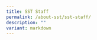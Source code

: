 ```yaml
---
title: SST Staff
permalink: /about-sst/sst-staff/
description: ""
variant: markdown
---
```

<table style="table-layout:fixed;font-size:10pt;font-family:Arial;width:0px;border-collapse:collapse;border:none" border="1" dir="ltr" cellpadding="0" cellspacing="0" xmlns="http://www.w3.org/1999/xhtml"><colgroup><col width="261"><col width="163"><col width="295"></colgroup><tbody><tr style="height:21px;"><td data-sheets-value="{&quot;1&quot;:2,&quot;2&quot;:&quot;Name&quot;}" style="border-top:1px solid #666666;border-right:1px solid #666666;border-bottom:1px solid #666666;border-left:1px solid #666666;overflow:hidden;padding:2px 3px 2px 3px;vertical-align:top;background-color:#1d7dd2;font-weight:bold;wrap-strategy:4;white-space:normal;word-wrap:break-word;color:#ffffff;text-align:center;">Name</td><td data-sheets-value="{&quot;1&quot;:2,&quot;2&quot;:&quot;Designation&quot;}" style="border-top:1px solid #666666;border-right:1px solid #666666;border-bottom:1px solid #666666;overflow:hidden;padding:2px 3px 2px 3px;vertical-align:top;background-color:#1d7dd2;font-weight:bold;wrap-strategy:4;white-space:normal;word-wrap:break-word;color:#ffffff;text-align:center;">Designation</td><td data-sheets-value="{&quot;1&quot;:2,&quot;2&quot;:&quot;SST Email Address&quot;}" style="border-top:1px solid #666666;border-right:1px solid #666666;border-bottom:1px solid #666666;overflow:hidden;padding:2px 3px 2px 3px;vertical-align:top;background-color:#1d7dd2;font-weight:bold;wrap-strategy:4;white-space:normal;word-wrap:break-word;color:#ffffff;text-align:center;">SST Email Address</td></tr><tr style="height:21px;"><td data-sheets-value="{&quot;1&quot;:2,&quot;2&quot;:&quot;Art, Design, Media and Technology Department&quot;}" colspan="3" rowspan="1" style="border-right:1px solid #666666;border-bottom:1px solid #666666;border-left:1px solid #666666;overflow:hidden;padding:2px 3px 2px 3px;vertical-align:top;background-color:#666d72;font-size:14pt;font-weight:bold;wrap-strategy:4;white-space:normal;word-wrap:break-word;color:#ffffff;text-align:center;">Art, Design, Media and Technology Department</td></tr><tr style="height:21px;"><td data-sheets-value="{&quot;1&quot;:2,&quot;2&quot;:&quot;Mohamed Irfan Bin Darian&quot;}" style="border-right:1px solid #666666;border-bottom:1px solid #666666;border-left:1px solid #666666;overflow:hidden;padding:2px 3px 2px 3px;vertical-align:top;background-color:#efefef;wrap-strategy:4;white-space:normal;word-wrap:break-word;color:#434343;">Mohamed Irfan Bin Darian</td><td data-sheets-value="{&quot;1&quot;:2,&quot;2&quot;:&quot;HOD, ADMT&quot;}" style="border-right:1px solid #666666;border-bottom:1px solid #666666;overflow:hidden;padding:2px 3px 2px 3px;vertical-align:top;background-color:#efefef;wrap-strategy:4;white-space:normal;word-wrap:break-word;color:#434343;">HOD, ADMT</td><td data-sheets-value="{&quot;1&quot;:2,&quot;2&quot;:&quot;mohamed_irfan_darian@sst.edu.sg&quot;}" style="border-right:1px solid #666666;border-bottom:1px solid #666666;overflow:hidden;padding:2px 3px 2px 3px;vertical-align:top;background-color:#efefef;wrap-strategy:4;white-space:normal;word-wrap:break-word;color:#434343;">mohamed_irfan_darian@sst.edu.sg</td></tr><tr style="height:21px;"><td data-sheets-value="{&quot;1&quot;:2,&quot;2&quot;:&quot;Soh Wee Peng&quot;}" style="border-right:1px solid #666666;border-bottom:1px solid #666666;border-left:1px solid #666666;overflow:hidden;padding:2px 3px 2px 3px;vertical-align:top;background-color:#ffffff;wrap-strategy:4;white-space:normal;word-wrap:break-word;color:#434343;">Soh Wee Peng</td><td data-sheets-value="{&quot;1&quot;:2,&quot;2&quot;:&quot;HOD Organisational Partnership&quot;}" style="border-right:1px solid #666666;border-bottom:1px solid #666666;overflow:hidden;padding:2px 3px 2px 3px;vertical-align:top;background-color:#ffffff;wrap-strategy:4;white-space:normal;word-wrap:break-word;color:#434343;">HOD Organisational Partnership</td><td data-sheets-value="{&quot;1&quot;:2,&quot;2&quot;:&quot;soh_wee_peng@sst.edu.sg&quot;}" style="border-right:1px solid #666666;border-bottom:1px solid #666666;overflow:hidden;padding:2px 3px 2px 3px;vertical-align:top;background-color:#ffffff;wrap-strategy:4;white-space:normal;word-wrap:break-word;color:#434343;">soh_wee_peng@sst.edu.sg</td></tr><tr style="height:21px;"><td data-sheets-value="{&quot;1&quot;:2,&quot;2&quot;:&quot;Ieo Gek Ling Lisa&quot;}" style="border-right:1px solid #666666;border-bottom:1px solid #666666;border-left:1px solid #666666;overflow:hidden;padding:2px 3px 2px 3px;vertical-align:top;background-color:#f3f3f3;wrap-strategy:4;white-space:normal;word-wrap:break-word;color:#434343;">Ieo Gek Ling Lisa</td><td data-sheets-value="{&quot;1&quot;:2,&quot;2&quot;:&quot;Teacher&quot;}" style="border-right:1px solid #666666;border-bottom:1px solid #666666;overflow:hidden;padding:2px 3px 2px 3px;vertical-align:top;background-color:#f3f3f3;wrap-strategy:4;white-space:normal;word-wrap:break-word;color:#434343;">Teacher</td><td data-sheets-value="{&quot;1&quot;:2,&quot;2&quot;:&quot;ieo_gek_ling@sst.edu.sg&quot;}" style="border-right:1px solid #666666;border-bottom:1px solid #666666;overflow:hidden;padding:2px 3px 2px 3px;vertical-align:top;background-color:#f3f3f3;wrap-strategy:4;white-space:normal;word-wrap:break-word;color:#434343;">ieo_gek_ling@sst.edu.sg</td></tr><tr style="height:21px;"><td data-sheets-value="{&quot;1&quot;:2,&quot;2&quot;:&quot;Ng Hui Min&quot;}" style="border-right:1px solid #666666;border-bottom:1px solid #666666;border-left:1px solid #666666;overflow:hidden;padding:2px 3px 2px 3px;vertical-align:top;background-color:#ffffff;wrap-strategy:4;white-space:normal;word-wrap:break-word;color:#434343;">Ng Hui Min</td><td data-sheets-value="{&quot;1&quot;:2,&quot;2&quot;:&quot;Teacher&quot;}" style="border-right:1px solid #666666;border-bottom:1px solid #666666;overflow:hidden;padding:2px 3px 2px 3px;vertical-align:top;background-color:#ffffff;wrap-strategy:4;white-space:normal;word-wrap:break-word;color:#434343;">Teacher</td><td data-sheets-value="{&quot;1&quot;:2,&quot;2&quot;:&quot;ng_hui_min@sst.edu.sg&quot;}" style="border-right:1px solid #666666;border-bottom:1px solid #666666;overflow:hidden;padding:2px 3px 2px 3px;vertical-align:top;background-color:#ffffff;wrap-strategy:4;white-space:normal;word-wrap:break-word;color:#434343;">ng_hui_min@sst.edu.sg</td></tr><tr style="height:21px;"><td data-sheets-value="{&quot;1&quot;:2,&quot;2&quot;:&quot;Ng Seen Leng Patricia&quot;}" style="border-right:1px solid #666666;border-bottom:1px solid #666666;border-left:1px solid #666666;overflow:hidden;padding:2px 3px 2px 3px;vertical-align:top;background-color:#f3f3f3;wrap-strategy:4;white-space:normal;word-wrap:break-word;color:#434343;">Ng Seen Leng Patricia</td><td data-sheets-value="{&quot;1&quot;:2,&quot;2&quot;:&quot;Teacher&quot;}" style="border-right:1px solid #666666;border-bottom:1px solid #666666;overflow:hidden;padding:2px 3px 2px 3px;vertical-align:top;background-color:#f3f3f3;wrap-strategy:4;white-space:normal;word-wrap:break-word;color:#434343;">Teacher</td><td data-sheets-value="{&quot;1&quot;:2,&quot;2&quot;:&quot;patricia_ng@sst.edu.sg&quot;}" style="border-right:1px solid #666666;border-bottom:1px solid #666666;overflow:hidden;padding:2px 3px 2px 3px;vertical-align:top;background-color:#f3f3f3;wrap-strategy:4;white-space:normal;word-wrap:break-word;color:#434343;">patricia_ng@sst.edu.sg</td></tr><tr style="height:21px;"><td data-sheets-value="{&quot;1&quot;:2,&quot;2&quot;:&quot;English Department&quot;}" colspan="3" rowspan="1" style="border-right:1px solid #666666;border-bottom:1px solid #666666;border-left:1px solid #666666;overflow:hidden;padding:2px 3px 2px 3px;vertical-align:top;background-color:#666d72;font-size:14pt;font-weight:bold;wrap-strategy:4;white-space:normal;word-wrap:break-word;color:#ffffff;text-align:center;">English Department</td></tr><tr style="height:21px;"><td data-sheets-value="{&quot;1&quot;:2,&quot;2&quot;:&quot;Han Siu Yin&quot;}" style="border-right:1px solid #666666;border-bottom:1px solid #666666;border-left:1px solid #666666;overflow:hidden;padding:2px 3px 2px 3px;vertical-align:top;background-color:#efefef;wrap-strategy:4;white-space:normal;word-wrap:break-word;color:#434343;">Han Siu Yin</td><td data-sheets-value="{&quot;1&quot;:2,&quot;2&quot;:&quot;HOD, EL&quot;}" style="border-right:1px solid #666666;border-bottom:1px solid #666666;overflow:hidden;padding:2px 3px 2px 3px;vertical-align:top;background-color:#efefef;wrap-strategy:4;white-space:normal;word-wrap:break-word;color:#434343;">HOD, EL</td><td data-sheets-value="{&quot;1&quot;:2,&quot;2&quot;:&quot;han_siu_yin@sst.edu.sg&quot;}" style="border-right:1px solid #666666;border-bottom:1px solid #666666;overflow:hidden;padding:2px 3px 2px 3px;vertical-align:top;background-color:#efefef;wrap-strategy:4;white-space:normal;word-wrap:break-word;color:#434343;">han_siu_yin@sst.edu.sg</td></tr><tr style="height:21px;"><td data-sheets-value="{&quot;1&quot;:2,&quot;2&quot;:&quot;Ting Wei Ling Jaslyn&quot;}" style="border-right:1px solid #666666;border-bottom:1px solid #666666;border-left:1px solid #666666;overflow:hidden;padding:2px 3px 2px 3px;vertical-align:top;background-color:#ffffff;wrap-strategy:4;white-space:normal;word-wrap:break-word;color:#434343;">Ting Wei Ling Jaslyn</td><td data-sheets-value="{&quot;1&quot;:2,&quot;2&quot;:&quot;Acting Subject Head, English Language&quot;}" style="border-right:1px solid #666666;border-bottom:1px solid #666666;overflow:hidden;padding:2px 3px 2px 3px;vertical-align:top;background-color:#ffffff;wrap-strategy:4;white-space:normal;word-wrap:break-word;color:#434343;">Subject Head, English Language</td><td data-sheets-value="{&quot;1&quot;:2,&quot;2&quot;:&quot;ting_wei_ling_jaslyn@sst.edu.sg&quot;}" style="border-right:1px solid #666666;border-bottom:1px solid #666666;overflow:hidden;padding:2px 3px 2px 3px;vertical-align:top;background-color:#ffffff;wrap-strategy:4;white-space:normal;word-wrap:break-word;color:#434343;">ting_wei_ling_jaslyn@sst.edu.sg</td></tr><tr style="height:21px;"><td data-sheets-value="{&quot;1&quot;:2,&quot;2&quot;:&quot;Goh Kaw Sen Karlson&quot;}" style="border-right:1px solid #666666;border-bottom:1px solid #666666;border-left:1px solid #666666;overflow:hidden;padding:2px 3px 2px 3px;vertical-align:top;background-color:#f3f3f3;wrap-strategy:4;white-space:normal;word-wrap:break-word;color:#434343;">Goh Kaw Sen Karlson</td><td data-sheets-value="{&quot;1&quot;:2,&quot;2&quot;:&quot;Senior Teacher, English Language&quot;}" style="border-right:1px solid #666666;border-bottom:1px solid #666666;overflow:hidden;padding:2px 3px 2px 3px;vertical-align:top;background-color:#f3f3f3;wrap-strategy:4;white-space:normal;word-wrap:break-word;color:#434343;">Senior Teacher, English Language</td><td data-sheets-value="{&quot;1&quot;:2,&quot;2&quot;:&quot;karlson_goh@sst.edu.sg&quot;}" style="border-right:1px solid #666666;border-bottom:1px solid #666666;overflow:hidden;padding:2px 3px 2px 3px;vertical-align:top;background-color:#f3f3f3;wrap-strategy:4;white-space:normal;word-wrap:break-word;color:#434343;">karlson_goh@sst.edu.sg</td></tr><tr style="height:21px;"><td data-sheets-value="{&quot;1&quot;:2,&quot;2&quot;:&quot;Chok Yong Hui John&quot;}" style="border-right:1px solid #666666;border-bottom:1px solid #666666;border-left:1px solid #666666;overflow:hidden;padding:2px 3px 2px 3px;vertical-align:top;background-color:#ffffff;wrap-strategy:4;white-space:normal;word-wrap:break-word;color:#434343;">Chok Yong Hui John</td><td data-sheets-value="{&quot;1&quot;:2,&quot;2&quot;:&quot;Teacher&quot;}" style="border-right:1px solid #666666;border-bottom:1px solid #666666;overflow:hidden;padding:2px 3px 2px 3px;vertical-align:top;background-color:#ffffff;wrap-strategy:4;white-space:normal;word-wrap:break-word;color:#434343;">Teacher</td><td data-sheets-value="{&quot;1&quot;:2,&quot;2&quot;:&quot;chok_yong_hui_john@sst.edu.sg&quot;}" style="border-right:1px solid #666666;border-bottom:1px solid #666666;overflow:hidden;padding:2px 3px 2px 3px;vertical-align:top;background-color:#ffffff;wrap-strategy:4;white-space:normal;word-wrap:break-word;color:#434343;">chok_yong_hui_john@sst.edu.sg</td></tr><tr style="height:21px;"><td data-sheets-value="{&quot;1&quot;:2,&quot;2&quot;:&quot;Lam Lai Hwa Christine&quot;}" style="border-right:1px solid #666666;border-bottom:1px solid #666666;border-left:1px solid #666666;overflow:hidden;padding:2px 3px 2px 3px;vertical-align:top;background-color:#f3f3f3;wrap-strategy:4;white-space:normal;word-wrap:break-word;color:#434343;">Lam Lai Hwa Christine</td><td data-sheets-value="{&quot;1&quot;:2,&quot;2&quot;:&quot;Teacher&quot;}" style="border-right:1px solid #666666;border-bottom:1px solid #666666;overflow:hidden;padding:2px 3px 2px 3px;vertical-align:top;background-color:#f3f3f3;wrap-strategy:4;white-space:normal;word-wrap:break-word;color:#434343;">Teacher</td><td data-sheets-value="{&quot;1&quot;:2,&quot;2&quot;:&quot;christine_lam@sst.edu.sg&quot;}" style="border-right:1px solid #666666;border-bottom:1px solid #666666;overflow:hidden;padding:2px 3px 2px 3px;vertical-align:top;background-color:#f3f3f3;wrap-strategy:4;white-space:normal;word-wrap:break-word;color:#434343;">christine_lam@sst.edu.sg</td></tr><tr style="height:21px;"><td data-sheets-value="{&quot;1&quot;:2,&quot;2&quot;:&quot;Liao Yin Mei Carine&quot;}" style="border-right:1px solid 
#666666;border-bottom:1px solid #666666;border-left:1px solid #666666;overflow:hidden;padding:2px 3px 2px 3px;vertical-align:top;background-color:#ffffff;wrap-strategy:4;white-space:normal;word-wrap:break-word;color:#434343;">Liao Yin Mei Carine</td><td data-sheets-value="{&quot;1&quot;:2,&quot;2&quot;:&quot;Teacher&quot;}" style="border-right:1px solid #666666;border-bottom:1px solid #666666;overflow:hidden;padding:2px 3px 2px 3px;vertical-align:top;background-color:#ffffff;wrap-strategy:4;white-space:normal;word-wrap:break-word;color:#434343;">Teacher</td><td data-sheets-value="{&quot;1&quot;:2,&quot;2&quot;:&quot;liauw_yin_mei_carine@sst.edu.sg&quot;}" style="border-right:1px solid #666666;border-bottom:1px solid #666666;overflow:hidden;padding:2px 3px 2px 3px;vertical-align:top;background-color:#ffffff;wrap-strategy:4;white-space:normal;word-wrap:break-word;color:#434343;">liauw_yin_mei_carine@sst.edu.sg</td></tr><tr style="height:21px;"><td data-sheets-value="{&quot;1&quot;:2,&quot;2&quot;:&quot;Lim Suet Ching Megan&quot;}" style="border-right:1px solid 
#666666;border-bottom:1px solid #666666;border-left:1px solid #666666;overflow:hidden;padding:2px 3px 2px 3px;vertical-align:top;background-color:#ffffff;wrap-strategy:4;white-space:normal;word-wrap:break-word;color:#434343;">Lim Suet Ching Megan</td><td data-sheets-value="{&quot;1&quot;:2,&quot;2&quot;:&quot;Teacher&quot;}" style="border-right:1px solid #666666;border-bottom:1px solid #666666;overflow:hidden;padding:2px 3px 2px 3px;vertical-align:top;background-color:#ffffff;wrap-strategy:4;white-space:normal;word-wrap:break-word;color:#434343;">Teacher</td><td data-sheets-value="{&quot;1&quot;:2,&quot;2&quot;:&quot;lim_suet_ching_megan@sst.edu.sg&quot;}" style="border-right:1px solid #666666;border-bottom:1px solid #666666;overflow:hidden;padding:2px 3px 2px 3px;vertical-align:top;background-color:#ffffff;wrap-strategy:4;white-space:normal;word-wrap:break-word;color:#434343;">lim_suet_ching_megan@sst.edu.sg</td></tr><tr style="height:21px;"><td data-sheets-value="{&quot;1&quot;:2,&quot;2&quot;:&quot;Mohammad Noor Mohamed Hussein&quot;}" style="border-right:1px solid #666666;border-bottom:1px solid #666666;border-left:1px solid #666666;overflow:hidden;padding:2px 3px 2px 3px;vertical-align:top;background-color:#f3f3f3;wrap-strategy:4;white-space:normal;word-wrap:break-word;color:#434343;">Mohammad Noor Mohamed Hussein</td><td data-sheets-value="{&quot;1&quot;:2,&quot;2&quot;:&quot;Teacher&quot;}" style="border-right:1px solid #666666;border-bottom:1px solid #666666;overflow:hidden;padding:2px 3px 2px 3px;vertical-align:top;background-color:#f3f3f3;wrap-strategy:4;white-space:normal;word-wrap:break-word;color:#434343;">Teacher</td><td data-sheets-value="{&quot;1&quot;:2,&quot;2&quot;:&quot;mohammad_noor@sst.edu.sg&quot;}" style="border-right:1px solid #666666;border-bottom:1px solid #666666;overflow:hidden;padding:2px 3px 2px 3px;vertical-align:top;background-color:#f3f3f3;wrap-strategy:4;white-space:normal;word-wrap:break-word;color:#434343;">mohammad_noor@sst.edu.sg</td></tr><tr style="height:21px;"><td data-sheets-value="{&quot;1&quot;:2,&quot;2&quot;:&quot;Nurul Afiah Binte Abdul Rashid&quot;}" style="border-right:1px solid #666666;border-bottom:1px solid #666666;border-left:1px solid #666666;overflow:hidden;padding:2px 3px 2px 3px;vertical-align:top;background-color:#ffffff;wrap-strategy:4;white-space:normal;word-wrap:break-word;color:#434343;">Nurul Afiah Binte Abdul Rashid</td><td data-sheets-value="{&quot;1&quot;:2,&quot;2&quot;:&quot;Teacher&quot;}" style="border-right:1px solid #666666;border-bottom:1px solid #666666;overflow:hidden;padding:2px 3px 2px 3px;vertical-align:top;background-color:#ffffff;wrap-strategy:4;white-space:normal;word-wrap:break-word;color:#434343;">Teacher</td><td data-sheets-value="{&quot;1&quot;:2,&quot;2&quot;:&quot;nurul_afiah_binte_abdul_rashid@sst.edu.sg&quot;}" style="border-right:1px solid #666666;border-bottom:1px solid #666666;overflow:hidden;padding:2px 3px 2px 3px;vertical-align:top;background-color:#ffffff;wrap-strategy:4;white-space:normal;word-wrap:break-word;color:#434343;">nurul_afiah_binte_abdul_rashid@sst.edu.sg</td></tr><tr style="height:21px;"><td data-sheets-value="{&quot;1&quot;:2,&quot;2&quot;:&quot;Nurus Sa'adah Binte Hatraby&quot;}" style="border-right:1px solid #666666;border-bottom:1px solid #666666;border-left:1px solid #666666;overflow:hidden;padding:2px 3px 2px 3px;vertical-align:top;background-color:#f3f3f3;wrap-strategy:4;white-space:normal;word-wrap:break-word;color:#434343;">Nurus Sa'adah Binte Hatraby</td><td data-sheets-value="{&quot;1&quot;:2,&quot;2&quot;:&quot;Teacher&quot;}" style="border-right:1px solid #666666;border-bottom:1px solid #666666;overflow:hidden;padding:2px 3px 2px 3px;vertical-align:top;background-color:#f3f3f3;wrap-strategy:4;white-space:normal;word-wrap:break-word;color:#434343;">Teacher</td><td data-sheets-value="{&quot;1&quot;:2,&quot;2&quot;:&quot;nurus_sa'adah_binte_hatraby@sst.edu.sg&quot;}" style="border-right:1px solid #666666;border-bottom:1px solid #666666;overflow:hidden;padding:2px 3px 2px 3px;vertical-align:top;background-color:#f3f3f3;wrap-strategy:4;white-space:normal;word-wrap:break-word;color:#434343;">nurus_sa'adah_binte_hatraby@sst.edu.sg</td></tr><tr style="height:21px;"><td data-sheets-value="{&quot;1&quot;:2,&quot;2&quot;:&quot;Oh Chiew Ting Rachel&quot;}" style="border-right:1px solid #666666;border-bottom:1px solid #666666;border-left:1px solid #666666;overflow:hidden;padding:2px 3px 2px 3px;vertical-align:top;background-color:#ffffff;wrap-strategy:4;white-space:normal;word-wrap:break-word;color:#434343;">Oh Chiew Ting Rachel</td><td data-sheets-value="{&quot;1&quot;:2,&quot;2&quot;:&quot;Teacher&quot;}" style="border-right:1px solid #666666;border-bottom:1px solid #666666;overflow:hidden;padding:2px 3px 2px 3px;vertical-align:top;background-color:#ffffff;wrap-strategy:4;white-space:normal;word-wrap:break-word;color:#434343;">Teacher</td><td data-sheets-value="{&quot;1&quot;:2,&quot;2&quot;:&quot;rachel_oh@sst.edu.sg&quot;}" style="border-right:1px solid #666666;border-bottom:1px solid #666666;overflow:hidden;padding:2px 3px 2px 3px;vertical-align:top;background-color:#ffffff;wrap-strategy:4;white-space:normal;word-wrap:break-word;color:#434343;">rachel_oh@sst.edu.sg</td></tr><tr style="height:21px;"><td data-sheets-value="{&quot;1&quot;:2,&quot;2&quot;:&quot;Tan Hui En Debbie&quot;}" style="border-right:1px solid #666666;border-bottom:1px solid #666666;border-left:1px solid #666666;overflow:hidden;padding:2px 3px 2px 3px;vertical-align:top;background-color:#f3f3f3;wrap-strategy:4;white-space:normal;word-wrap:break-word;color:#434343;">Tan Hui En Debbie</td><td data-sheets-value="{&quot;1&quot;:2,&quot;2&quot;:&quot;Teacher&quot;}" style="border-right:1px solid #666666;border-bottom:1px solid #666666;overflow:hidden;padding:2px 3px 2px 3px;vertical-align:top;background-color:#f3f3f3;wrap-strategy:4;white-space:normal;word-wrap:break-word;color:#434343;">Teacher</td><td data-sheets-value="{&quot;1&quot;:2,&quot;2&quot;:&quot;tan_hui_en_debbie@sst.edu.sg&quot;}" style="border-right:1px solid #666666;border-bottom:1px solid #666666;overflow:hidden;padding:2px 3px 2px 3px;vertical-align:top;background-color:#f3f3f3;wrap-strategy:4;white-space:normal;word-wrap:break-word;color:#434343;">tan_hui_en_debbie@sst.edu.sg</td></tr><tr style="height:21px;"><td data-sheets-value="{&quot;1&quot;:2,&quot;2&quot;:&quot;Jasvindar Pal Kaur D/O Mukhtiar Singh&quot;}" style="border-right:1px solid #666666;border-bottom:1px solid #666666;border-left:1px solid #666666;overflow:hidden;padding:2px 3px 2px 3px;vertical-align:top;background-color:#ffffff;wrap-strategy:4;white-space:normal;word-wrap:break-word;color:#434343;">Jasvindar Pal Kaur D/O Mukhtiar Singh</td><td data-sheets-value="{&quot;1&quot;:2,&quot;2&quot;:&quot;External Consultant&quot;}" style="border-right:1px solid #666666;border-bottom:1px solid #666666;overflow:hidden;padding:2px 3px 2px 3px;vertical-align:top;background-color:#ffffff;wrap-strategy:4;white-space:normal;word-wrap:break-word;color:#434343;">External Consultant</td><td data-sheets-value="{&quot;1&quot;:2,&quot;2&quot;:&quot;jasvindar_pal_kaur@sst.edu.sg&quot;}" style="border-right:1px solid #666666;border-bottom:1px solid #666666;overflow:hidden;padding:2px 3px 2px 3px;vertical-align:top;background-color:#ffffff;wrap-strategy:4;white-space:normal;word-wrap:break-word;color:#434343;">jasvindar_pal_kaur@sst.edu.sg</td></tr><tr style="height:21px;"><td data-sheets-value="{&quot;1&quot;:2,&quot;2&quot;:&quot;Humanities Department&quot;}" colspan="3" rowspan="1" style="border-right:1px solid #666666;border-bottom:1px solid #666666;border-left:1px solid #666666;overflow:hidden;padding:2px 3px 2px 3px;vertical-align:top;background-color:#666d72;font-size:14pt;font-weight:bold;wrap-strategy:4;white-space:normal;word-wrap:break-word;color:#ffffff;text-align:center;">Humanities Department</td></tr><tr style="height:21px;"><td data-sheets-value="{&quot;1&quot;:2,&quot;2&quot;:&quot;Tan Ruihao Alvin&quot;}" style="border-right:1px solid #666666;border-bottom:1px solid #666666;border-left:1px solid #666666;overflow:hidden;padding:2px 3px 2px 3px;vertical-align:top;background-color:#efefef;wrap-strategy:4;white-space:normal;word-wrap:break-word;color:#434343;">Tan Ruihao Alvin</td><td data-sheets-value="{&quot;1&quot;:2,&quot;2&quot;:&quot;HOD, Humanities&quot;}" style="border-right:1px solid #666666;border-bottom:1px solid #666666;overflow:hidden;padding:2px 3px 2px 3px;vertical-align:top;background-color:#efefef;wrap-strategy:4;white-space:normal;word-wrap:break-word;color:#434343;">HOD, Humanities</td><td data-sheets-value="{&quot;1&quot;:2,&quot;2&quot;:&quot;alvin_tan@sst.edu.sg&quot;}" style="border-right:1px solid #666666;border-bottom:1px solid #666666;overflow:hidden;padding:2px 3px 2px 3px;vertical-align:top;background-color:#efefef;wrap-strategy:4;white-space:normal;word-wrap:break-word;color:#434343;">alvin_tan@sst.edu.sg</td></tr><tr style="height:21px;"><td data-sheets-value="{&quot;1&quot;:2,&quot;2&quot;:&quot;Lim Shiao Yu Alice&quot;}" style="border-right:1px solid 
#666666;border-bottom:1px solid #666666;border-left:1px solid #666666;overflow:hidden;padding:2px 3px 2px 3px;vertical-align:top;background-color:#f3f3f3;wrap-strategy:4;white-space:normal;word-wrap:break-word;color:#434343;">Lim Shiao Yu Alice</td><td data-sheets-value="{&quot;1&quot;:2,&quot;2&quot;:&quot;Senior Teacher, Social Studies&quot;}" style="border-right:1px solid #666666;border-bottom:1px solid #666666;overflow:hidden;padding:2px 3px 2px 3px;vertical-align:top;background-color:#f3f3f3;wrap-strategy:4;white-space:normal;word-wrap:break-word;color:#434343;">Senior Teacher, Social Studies</td><td data-sheets-value="{&quot;1&quot;:2,&quot;2&quot;:&quot;alice_lim@sst.edu.sg&quot;}" style="border-right:1px solid #666666;border-bottom:1px solid #666666;overflow:hidden;padding:2px 3px 2px 3px;vertical-align:top;background-color:#f3f3f3;wrap-strategy:4;white-space:normal;word-wrap:break-word;color:#434343;">alice_lim@sst.edu.sg</td></tr><tr style="height:21px;"><td data-sheets-value="{&quot;1&quot;:2,&quot;2&quot;:&quot;Tan Yew Sheng Stanley&quot;}" style="border-right:1px solid #666666;border-bottom:1px solid #666666;border-left:1px solid #666666;overflow:hidden;padding:2px 3px 2px 3px;vertical-align:top;background-color:#ffffff;wrap-strategy:4;white-space:normal;word-wrap:break-word;color:#434343;">Tan Yew Sheng Stanley</td><td data-sheets-value="{&quot;1&quot;:2,&quot;2&quot;:&quot;Assistant Year Head&quot;}" style="border-right:1px solid #666666;border-bottom:1px solid #666666;overflow:hidden;padding:2px 3px 2px 3px;vertical-align:top;background-color:#ffffff;wrap-strategy:4;white-space:normal;word-wrap:break-word;color:#434343;">Assistant Year Head</td><td data-sheets-value="{&quot;1&quot;:2,&quot;2&quot;:&quot;stanley_tan@sst.edu.sg&quot;}" style="border-right:1px solid #666666;border-bottom:1px solid #666666;overflow:hidden;padding:2px 3px 2px 3px;vertical-align:top;background-color:#ffffff;wrap-strategy:4;white-space:normal;word-wrap:break-word;color:#434343;">stanley_tan@sst.edu.sg</td></tr><tr style="height:21px;"><td data-sheets-value="{&quot;1&quot;:2,&quot;2&quot;:&quot;Zhang Jiaxin Genevieve&quot;}" style="border-right:1px solid #666666;border-bottom:1px solid #666666;border-left:1px solid #666666;overflow:hidden;padding:2px 3px 2px 3px;vertical-align:top;background-color:#f3f3f3;wrap-strategy:4;white-space:normal;word-wrap:break-word;color:#434343;">Zhang Jiaxin Genevieve</td><td data-sheets-value="{&quot;1&quot;:2,&quot;2&quot;:&quot;Acting Senior Teacher, Geography&quot;}" style="border-right:1px solid #666666;border-bottom:1px solid #666666;overflow:hidden;padding:2px 3px 2px 3px;vertical-align:top;background-color:#f3f3f3;wrap-strategy:4;white-space:normal;word-wrap:break-word;color:#434343;">Acting Senior Teacher, Geography</td><td data-sheets-value="{&quot;1&quot;:2,&quot;2&quot;:&quot;zhang_jiaxin_genevieve@sst.edu.sg&quot;}" style="border-right:1px solid #666666;border-bottom:1px solid #666666;overflow:hidden;padding:2px 3px 2px 3px;vertical-align:top;background-color:#f3f3f3;wrap-strategy:4;white-space:normal;word-wrap:break-word;color:#434343;">zhang_jiaxin_genevieve@sst.edu.sg</td></tr><tr style="height:21px;"><td data-sheets-value="{&quot;1&quot;:2,&quot;2&quot;:&quot;Seah Wei Kang Don&quot;}" style="border-right:1px solid #666666;border-bottom:1px solid #666666;border-left:1px solid #666666;overflow:hidden;padding:2px 3px 2px 3px;vertical-align:top;background-color:#ffffff;wrap-strategy:4;white-space:normal;word-wrap:break-word;color:#434343;">Seah Wei Kang Don</td><td data-sheets-value="{&quot;1&quot;:2,&quot;2&quot;:&quot;Acting Subject Head, Humanities&quot;}" style="border-right:1px solid #666666;border-bottom:1px solid #666666;overflow:hidden;padding:2px 3px 2px 3px;vertical-align:top;background-color:#ffffff;wrap-strategy:4;white-space:normal;word-wrap:break-word;color:#434343;">Acting Subject Head, Humanities</td><td data-sheets-value="{&quot;1&quot;:2,&quot;2&quot;:&quot;seah_wei_kang_don@sst.edu.sg&quot;}" style="border-right:1px solid #666666;border-bottom:1px solid #666666;overflow:hidden;padding:2px 3px 2px 3px;vertical-align:top;background-color:#ffffff;wrap-strategy:4;white-space:normal;word-wrap:break-word;color:#434343;">seah_wei_kang_don@sst.edu.sg</td></tr><tr style="height:21px;"><td data-sheets-value="{&quot;1&quot;:2,&quot;2&quot;:&quot;Loh Hwee Kiang Ruth&quot;}" style="border-right:1px solid #666666;border-bottom:1px solid #666666;border-left:1px solid #666666;overflow:hidden;padding:2px 3px 2px 3px;vertical-align:top;background-color:#f3f3f3;wrap-strategy:4;white-space:normal;word-wrap:break-word;color:#434343;">Loh Hwee Kiang Ruth</td><td data-sheets-value="{&quot;1&quot;:2,&quot;2&quot;:&quot;Teacher&quot;}" style="border-right:1px solid #666666;border-bottom:1px solid #666666;overflow:hidden;padding:2px 3px 2px 3px;vertical-align:top;background-color:#f3f3f3;wrap-strategy:4;white-space:normal;word-wrap:break-word;color:#434343;">Teacher</td><td data-sheets-value="{&quot;1&quot;:2,&quot;2&quot;:&quot;loh_hwee_kiang_ruth@sst.edu.sg&quot;}" style="border-right:1px solid #666666;border-bottom:1px solid #666666;overflow:hidden;padding:2px 3px 2px 3px;vertical-align:top;background-color:#f3f3f3;wrap-strategy:4;white-space:normal;word-wrap:break-word;color:#434343;">loh_hwee_kiang_ruth@sst.edu.sg</td></tr><tr style="height:21px;"><td data-sheets-value="{&quot;1&quot;:2,&quot;2&quot;:&quot;Mohammad Firdaus Bin Sulaiman&quot;}" style="border-right:1px solid #666666;border-bottom:1px solid #666666;border-left:1px solid #666666;overflow:hidden;padding:2px 3px 2px 3px;vertical-align:top;background-color:#ffffff;wrap-strategy:4;white-space:normal;word-wrap:break-word;color:#434343;">Mohammad Firdaus Bin Sulaiman</td><td data-sheets-value="{&quot;1&quot;:2,&quot;2&quot;:&quot;Teacher&quot;}" style="border-right:1px solid #666666;border-bottom:1px solid #666666;overflow:hidden;padding:2px 3px 2px 3px;vertical-align:top;background-color:#ffffff;wrap-strategy:4;white-space:normal;word-wrap:break-word;color:#434343;">Teacher</td><td data-sheets-value="{&quot;1&quot;:2,&quot;2&quot;:&quot;mohammad_firdaus_bin_sulaiman@sst.edu.sg&quot;}" style="border-right:1px solid #666666;border-bottom:1px solid #666666;overflow:hidden;padding:2px 3px 2px 3px;vertical-align:top;background-color:#ffffff;wrap-strategy:4;white-space:normal;word-wrap:break-word;color:#434343;">mohammad_firdaus_bin_sulaiman@sst.edu.sg</td></tr><tr style="height:21px;"><td data-sheets-value="{&quot;1&quot;:2,&quot;2&quot;:&quot;Tan Jee Kok Seth&quot;}" style="border-right:1px solid #666666;border-bottom:1px solid #666666;border-left:1px solid #666666;overflow:hidden;padding:2px 3px 2px 3px;vertical-align:top;background-color:#f3f3f3;wrap-strategy:4;white-space:normal;word-wrap:break-word;color:#434343;">Tan Jee Kok Seth</td><td data-sheets-value="{&quot;1&quot;:2,&quot;2&quot;:&quot;Teacher&quot;}" style="border-right:1px solid #666666;border-bottom:1px solid #666666;overflow:hidden;padding:2px 3px 2px 3px;vertical-align:top;background-color:#f3f3f3;wrap-strategy:4;white-space:normal;word-wrap:break-word;color:#434343;">Teacher</td><td data-sheets-value="{&quot;1&quot;:2,&quot;2&quot;:&quot;seth_tan@sst.edu.sg&quot;}" style="border-right:1px solid #666666;border-bottom:1px solid #666666;overflow:hidden;padding:2px 3px 2px 3px;vertical-align:top;background-color:#f3f3f3;wrap-strategy:4;white-space:normal;word-wrap:break-word;color:#434343;">seth_tan@sst.edu.sg</td></tr><tr style="height:21px;"><td data-sheets-value="{&quot;1&quot;:2,&quot;2&quot;:&quot;Ow Chee Kwong Dominic&quot;}" style="border-right:1px solid #666666;border-bottom:1px solid #666666;border-left:1px solid #666666;overflow:hidden;padding:2px 3px 2px 3px;vertical-align:top;background-color:#ffffff;wrap-strategy:4;white-space:normal;word-wrap:break-word;color:#434343;">Ow Chee Kwong Dominic</td><td data-sheets-value="{&quot;1&quot;:2,&quot;2&quot;:&quot;Teacher&quot;}" style="border-right:1px solid #666666;border-bottom:1px solid #666666;overflow:hidden;padding:2px 3px 2px 3px;vertical-align:top;background-color:#ffffff;wrap-strategy:4;white-space:normal;word-wrap:break-word;color:#434343;">Teacher</td><td data-sheets-value="{&quot;1&quot;:2,&quot;2&quot;:&quot;ow_chee_kwong_dominic@sst.edu.sg&quot;}" style="border-right:1px solid #666666;border-bottom:1px solid #666666;overflow:hidden;padding:2px 3px 2px 3px;vertical-align:top;background-color:#ffffff;wrap-strategy:4;white-space:normal;word-wrap:break-word;color:#434343;">ow_chee_kwong_dominic@sst.edu.sg</td></tr><tr style="height:21px;"><td data-sheets-value="{&quot;1&quot;:2,&quot;2&quot;:&quot;Tan Sixuan Esther&quot;}" style="border-right:1px solid #666666;border-bottom:1px solid #666666;border-left:1px solid #666666;overflow:hidden;padding:2px 3px 2px 3px;vertical-align:top;background-color:#f3f3f3;wrap-strategy:4;white-space:normal;word-wrap:break-word;color:#434343;">Tan Sixuan Esther</td><td data-sheets-value="{&quot;1&quot;:2,&quot;2&quot;:&quot;Teacher&quot;}" style="border-right:1px solid #666666;border-bottom:1px solid #666666;overflow:hidden;padding:2px 3px 2px 3px;vertical-align:top;background-color:#f3f3f3;wrap-strategy:4;white-space:normal;word-wrap:break-word;color:#434343;">Teacher</td><td data-sheets-value="{&quot;1&quot;:2,&quot;2&quot;:&quot;tan_sixuan_esther@sst.edu.sg&quot;}" style="border-right:1px solid #666666;border-bottom:1px solid #666666;overflow:hidden;padding:2px 3px 2px 3px;vertical-align:top;background-color:#f3f3f3;wrap-strategy:4;white-space:normal;word-wrap:break-word;color:#434343;">tan_sixuan_esther@sst.edu.sg</td></tr><tr style="height:21px;"><td data-sheets-value="{&quot;1&quot;:2,&quot;2&quot;:&quot;Informatics Department&quot;}" colspan="3" rowspan="1" style="border-right:1px solid #666666;border-bottom:1px solid #666666;border-left:1px solid #666666;overflow:hidden;padding:2px 3px 2px 3px;vertical-align:top;background-color:#666d72;font-size:14pt;font-weight:bold;wrap-strategy:4;white-space:normal;word-wrap:break-word;color:#ffffff;text-align:center;">Informatics Department</td></tr><tr style="height:21px;"><td data-sheets-value="{&quot;1&quot;:2,&quot;2&quot;:&quot;Yeo Jien Yoen Aurelius&quot;}" style="border-right:1px solid #666666;border-bottom:1px solid #666666;border-left:1px solid #666666;overflow:hidden;padding:2px 3px 2px 3px;vertical-align:top;background-color:#efefef;wrap-strategy:4;white-space:normal;word-wrap:break-word;color:#434343;">Yeo Jien Yoen Aurelius</td><td data-sheets-value="{&quot;1&quot;:2,&quot;2&quot;:&quot;HOD, Educational Technology&quot;}" style="border-right:1px solid #666666;border-bottom:1px solid #666666;overflow:hidden;padding:2px 3px 2px 3px;vertical-align:top;background-color:#efefef;wrap-strategy:4;white-space:normal;word-wrap:break-word;color:#434343;">HOD, Educational Technology</td><td data-sheets-value="{&quot;1&quot;:2,&quot;2&quot;:&quot;aurelius_yeo@sst.edu.sg&quot;}" style="border-right:1px solid #666666;border-bottom:1px solid #666666;overflow:hidden;padding:2px 3px 2px 3px;vertical-align:top;background-color:#efefef;wrap-strategy:4;white-space:normal;word-wrap:break-word;color:#434343;">aurelius_yeo@sst.edu.sg</td></tr><tr style="height:21px;"><td data-sheets-value="{&quot;1&quot;:2,&quot;2&quot;:&quot;Loh Kwai Yin&quot;}" style="border-right:1px solid #666666;border-bottom:1px solid #666666;border-left:1px solid #666666;overflow:hidden;padding:2px 3px 2px 3px;vertical-align:top;background-color:#ffffff;wrap-strategy:4;white-space:normal;word-wrap:break-word;color:#434343;">Loh Kwai Yin</td><td data-sheets-value="{&quot;1&quot;:2,&quot;2&quot;:&quot;HOD, Organisational Excellence&quot;}" style="border-right:1px solid #666666;border-bottom:1px solid #666666;overflow:hidden;padding:2px 3px 2px 3px;vertical-align:top;background-color:#ffffff;wrap-strategy:4;white-space:normal;word-wrap:break-word;color:#434343;">HOD, Organisational Excellence</td><td data-sheets-value="{&quot;1&quot;:2,&quot;2&quot;:&quot;loh_kwai_yin@sst.edu.sg&quot;}" style="border-right:1px solid #666666;border-bottom:1px solid #666666;overflow:hidden;padding:2px 3px 2px 3px;vertical-align:top;background-color:#ffffff;wrap-strategy:4;white-space:normal;word-wrap:break-word;color:#434343;">loh_kwai_yin@sst.edu.sg</td></tr><tr style="height:21px;"><td data-sheets-value="{&quot;1&quot;:2,&quot;2&quot;:&quot;Tang Wen Qi Jovita&quot;}" style="border-right:1px solid #666666;border-bottom:1px solid #666666;border-left:1px solid #666666;overflow:hidden;padding:2px 3px 2px 3px;vertical-align:top;background-color:#f3f3f3;wrap-strategy:4;white-space:normal;word-wrap:break-word;color:#434343;">Tang Wen Qi Jovita</td><td data-sheets-value="{&quot;1&quot;:2,&quot;2&quot;:&quot;Acting Subject Head, Educational Technology&quot;}" style="border-right:1px solid #666666;border-bottom:1px solid #666666;overflow:hidden;padding:2px 3px 2px 3px;vertical-align:top;background-color:#f3f3f3;wrap-strategy:4;white-space:normal;word-wrap:break-word;color:#434343;">Subject Head, Educational Technology</td><td data-sheets-value="{&quot;1&quot;:2,&quot;2&quot;:&quot;jovita_tang@sst.edu.sg&quot;}" style="border-right:1px solid #666666;border-bottom:1px solid #666666;overflow:hidden;padding:2px 3px 2px 3px;vertical-align:top;background-color:#f3f3f3;wrap-strategy:4;white-space:normal;word-wrap:break-word;color:#434343;">jovita_tang@sst.edu.sg</td></tr><tr style="height:21px;"><td data-sheets-value="{&quot;1&quot;:2,&quot;2&quot;:&quot;Mathematics Department&quot;}" colspan="3" rowspan="1" style="border-right:1px solid #666666;border-bottom:1px solid #666666;border-left:1px solid #666666;overflow:hidden;padding:2px 3px 2px 3px;vertical-align:top;background-color:#666d72;font-size:14pt;font-weight:bold;wrap-strategy:4;white-space:normal;word-wrap:break-word;color:#ffffff;text-align:center;">Mathematics Department</td></tr><tr style="height:21px;"><td data-sheets-value="{&quot;1&quot;:2,&quot;2&quot;:&quot;Lee Pei Pei Priscilla&quot;}" style="border-right:1px solid #666666;border-bottom:1px solid #666666;border-left:1px solid #666666;overflow:hidden;padding:2px 3px 2px 3px;vertical-align:top;background-color:#efefef;wrap-strategy:4;white-space:normal;word-wrap:break-word;color:#434343;">Lee Pei Pei Priscilla</td><td data-sheets-value="{&quot;1&quot;:2,&quot;2&quot;:&quot;Dean, Academic Studies&quot;}" style="border-right:1px solid #666666;border-bottom:1px solid #666666;overflow:hidden;padding:2px 3px 2px 3px;vertical-align:top;background-color:#efefef;wrap-strategy:4;white-space:normal;word-wrap:break-word;color:#434343;">Dean, Academic Studies</td><td data-sheets-value="{&quot;1&quot;:2,&quot;2&quot;:&quot;lee_pei_pei_priscilla@sst.edu.sg&quot;}" style="border-right:1px solid #666666;border-bottom:1px solid #666666;overflow:hidden;padding:2px 3px 2px 3px;vertical-align:top;background-color:#efefef;wrap-strategy:4;white-space:normal;word-wrap:break-word;color:#434343;">lee_pei_pei_priscilla@sst.edu.sg</td></tr><tr style="height:21px;"><td data-sheets-value="{&quot;1&quot;:2,&quot;2&quot;:&quot;Tan Yoke Leng Doreen&quot;}" style="border-right:1px solid #666666;border-bottom:1px solid #666666;border-left:1px solid #666666;overflow:hidden;padding:2px 3px 2px 3px;vertical-align:top;background-color:#ffffff;wrap-strategy:4;white-space:normal;word-wrap:break-word;color:#434343;">Tan Yoke Leng Doreen</td><td data-sheets-value="{&quot;1&quot;:2,&quot;2&quot;:&quot;Deputy Dean, Student Development\nHOD, Character &amp; Citizenship Education&quot;}" style="border-right:1px solid #666666;border-bottom:1px solid #666666;overflow:hidden;padding:2px 3px 2px 3px;vertical-align:top;background-color:#ffffff;wrap-strategy:4;white-space:normal;word-wrap:break-word;color:#434343;">Deputy Dean, Student Development<br>HOD, Character &amp; Citizenship Education</td><td data-sheets-value="{&quot;1&quot;:2,&quot;2&quot;:&quot;doreen_tan@sst.edu.sg&quot;}" style="border-right:1px solid #666666;border-bottom:1px solid #666666;overflow:hidden;padding:2px 3px 2px 3px;vertical-align:top;background-color:#ffffff;wrap-strategy:4;white-space:normal;word-wrap:break-word;color:#434343;">doreen_tan@sst.edu.sg</td></tr><tr style="height:21px;"><td data-sheets-value="{&quot;1&quot;:2,&quot;2&quot;:&quot;Tan Sai Keng Janet&quot;}" style="border-right:1px solid #666666;border-bottom:1px solid #666666;border-left:1px solid #666666;overflow:hidden;padding:2px 3px 2px 3px;vertical-align:top;background-color:#f3f3f3;wrap-strategy:4;white-space:normal;word-wrap:break-word;color:#434343;">Tan Sai Keng Janet</td><td data-sheets-value="{&quot;1&quot;:2,&quot;2&quot;:&quot;Acting Subject Head, Mathematics&quot;}" style="border-right:1px solid #666666;border-bottom:1px solid #666666;overflow:hidden;padding:2px 3px 2px 3px;vertical-align:top;background-color:#f3f3f3;wrap-strategy:4;white-space:normal;word-wrap:break-word;color:#434343;">Subject Head, Mathematics</td><td data-sheets-value="{&quot;1&quot;:2,&quot;2&quot;:&quot;janet_tan@sst.edu.sg&quot;}" style="border-right:1px solid #666666;border-bottom:1px solid #666666;overflow:hidden;padding:2px 3px 2px 3px;vertical-align:top;background-color:#f3f3f3;wrap-strategy:4;white-space:normal;word-wrap:break-word;color:#434343;">janet_tan@sst.edu.sg</td></tr><tr style="height:21px;"><td data-sheets-value="{&quot;1&quot;:2,&quot;2&quot;:&quot;Wee Kheng Leong Keith&quot;}" style="border-right:1px solid #666666;border-bottom:1px solid #666666;border-left:1px solid #666666;overflow:hidden;padding:2px 3px 2px 3px;vertical-align:top;background-color:#ffffff;wrap-strategy:4;white-space:normal;word-wrap:break-word;color:#434343;">Wee Kheng Leong Keith</td><td data-sheets-value="{&quot;1&quot;:2,&quot;2&quot;:&quot;SH, Active Citizenship&quot;}" style="border-right:1px solid #666666;border-bottom:1px solid #666666;overflow:hidden;padding:2px 3px 2px 3px;vertical-align:top;background-color:#ffffff;wrap-strategy:4;white-space:normal;word-wrap:break-word;color:#434343;">SH, Active Citizenship</td><td data-sheets-value="{&quot;1&quot;:2,&quot;2&quot;:&quot;wee_kheng_leong@sst.edu.sg&quot;}" style="border-right:1px solid #666666;border-bottom:1px solid #666666;overflow:hidden;padding:2px 3px 2px 3px;vertical-align:top;background-color:#ffffff;wrap-strategy:4;white-space:normal;word-wrap:break-word;color:#434343;">wee_kheng_leong@sst.edu.sg</td></tr><tr style="height:21px;"><td data-sheets-value="{&quot;1&quot;:2,&quot;2&quot;:&quot;Wong Lai Fong&quot;}" style="border-right:1px solid #666666;border-bottom:1px solid #666666;border-left:1px solid #666666;overflow:hidden;padding:2px 3px 2px 3px;vertical-align:top;background-color:#f3f3f3;wrap-strategy:4;white-space:normal;word-wrap:break-word;color:#434343;">Wong Lai Fong</td><td data-sheets-value="{&quot;1&quot;:2,&quot;2&quot;:&quot;Lead Teacher&quot;}" style="border-right:1px solid #666666;border-bottom:1px solid #666666;overflow:hidden;padding:2px 3px 2px 3px;vertical-align:top;background-color:#f3f3f3;wrap-strategy:4;white-space:normal;word-wrap:break-word;color:#434343;">Lead Teacher</td><td data-sheets-value="{&quot;1&quot;:2,&quot;2&quot;:&quot;wong_lai_fong@sst.edu.sg&quot;}" style="border-right:1px solid #666666;border-bottom:1px solid #666666;overflow:hidden;padding:2px 3px 2px 3px;vertical-align:top;background-color:#f3f3f3;wrap-strategy:4;white-space:normal;word-wrap:break-word;color:#434343;">wong_lai_fong@sst.edu.sg</td></tr><tr style="height:21px;"><td data-sheets-value="{&quot;1&quot;:2,&quot;2&quot;:&quot;Chia Song Zhe Andy&quot;}" style="border-right:1px solid #666666;border-bottom:1px solid #666666;border-left:1px solid #666666;overflow:hidden;padding:2px 3px 2px 3px;vertical-align:top;background-color:#ffffff;wrap-strategy:4;white-space:normal;word-wrap:break-word;color:#434343;">Chia Song Zhe Andy</td><td data-sheets-value="{&quot;1&quot;:2,&quot;2&quot;:&quot;Teacher&quot;}" style="border-right:1px solid #666666;border-bottom:1px solid #666666;overflow:hidden;padding:2px 3px 2px 3px;vertical-align:top;background-color:#ffffff;wrap-strategy:4;white-space:normal;word-wrap:break-word;color:#434343;">Teacher</td><td data-sheets-value="{&quot;1&quot;:2,&quot;2&quot;:&quot;chia_song_zhe_andy@sst.edu.sg&quot;}" style="border-right:1px solid #666666;border-bottom:1px solid #666666;overflow:hidden;padding:2px 3px 2px 3px;vertical-align:top;background-color:#ffffff;wrap-strategy:4;white-space:normal;word-wrap:break-word;color:#434343;">chia_song_zhe_andy@sst.edu.sg</td></tr><tr style="height:21px;"><td data-sheets-value="{&quot;1&quot;:2,&quot;2&quot;:&quot;Chng Soon Hsien Raymond&quot;}" style="border-right:1px solid #666666;border-bottom:1px solid #666666;border-left:1px solid #666666;overflow:hidden;padding:2px 3px 2px 3px;vertical-align:top;background-color:#f3f3f3;wrap-strategy:4;white-space:normal;word-wrap:break-word;color:#434343;">Chng Soon Hsien Raymond</td><td data-sheets-value="{&quot;1&quot;:2,&quot;2&quot;:&quot;Teacher&quot;}" style="border-right:1px solid #666666;border-bottom:1px solid #666666;overflow:hidden;padding:2px 3px 2px 3px;vertical-align:top;background-color:#f3f3f3;wrap-strategy:4;white-space:normal;word-wrap:break-word;color:#434343;">Teacher</td><td data-sheets-value="{&quot;1&quot;:2,&quot;2&quot;:&quot;chng_soon_hsien@sst.edu.sg&quot;}" style="border-right:1px solid #666666;border-bottom:1px solid #666666;overflow:hidden;padding:2px 3px 2px 3px;vertical-align:top;background-color:#f3f3f3;wrap-strategy:4;white-space:normal;word-wrap:break-word;color:#434343;">chng_soon_hsien@sst.edu.sg</td></tr><tr style="height:21px;"><td data-sheets-value="{&quot;1&quot;:2,&quot;2&quot;:&quot;Deana Syazwani Binte Azman&quot;}" style="border-right:1px solid #666666;border-bottom:1px solid #666666;border-left:1px solid #666666;overflow:hidden;padding:2px 3px 2px 3px;vertical-align:top;background-color:#ffffff;wrap-strategy:4;white-space:normal;word-wrap:break-word;color:#434343;">Deana Syazwani Binte Azman</td><td data-sheets-value="{&quot;1&quot;:2,&quot;2&quot;:&quot;Teacher&quot;}" style="border-right:1px solid #666666;border-bottom:1px solid #666666;overflow:hidden;padding:2px 3px 2px 3px;vertical-align:top;background-color:#ffffff;wrap-strategy:4;white-space:normal;word-wrap:break-word;color:#434343;">Teacher</td><td data-sheets-value="{&quot;1&quot;:2,&quot;2&quot;:&quot;deana_syazwani_binte_azman@sst.edu.sg&quot;}" style="border-right:1px solid #666666;border-bottom:1px solid #666666;overflow:hidden;padding:2px 3px 2px 3px;vertical-align:top;background-color:#ffffff;wrap-strategy:4;white-space:normal;word-wrap:break-word;color:#434343;">deana_syazwani_binte_azman@sst.edu.sg</td></tr><tr style="height:21px;"><td data-sheets-value="{&quot;1&quot;:2,&quot;2&quot;:&quot;Dong Zilei&quot;}" style="border-right:1px solid #666666;border-bottom:1px solid #666666;border-left:1px solid #666666;overflow:hidden;padding:2px 3px 2px 3px;vertical-align:top;background-color:#f3f3f3;wrap-strategy:4;white-space:normal;word-wrap:break-word;color:#434343;">Dong Zilei</td><td data-sheets-value="{&quot;1&quot;:2,&quot;2&quot;:&quot;Teacher&quot;}" style="border-right:1px solid #666666;border-bottom:1px solid #666666;overflow:hidden;padding:2px 3px 2px 3px;vertical-align:top;background-color:#f3f3f3;wrap-strategy:4;white-space:normal;word-wrap:break-word;color:#434343;">Teacher</td><td data-sheets-value="{&quot;1&quot;:2,&quot;2&quot;:&quot;dong_zilei@sst.edu.sg&quot;}" style="border-right:1px solid #666666;border-bottom:1px solid #666666;overflow:hidden;padding:2px 3px 2px 3px;vertical-align:top;background-color:#f3f3f3;wrap-strategy:4;white-space:normal;word-wrap:break-word;color:#434343;">dong_zilei@sst.edu.sg</td></tr><tr style="height:21px;"><td data-sheets-value="{&quot;1&quot;:2,&quot;2&quot;:&quot;Foo Hao Ling&quot;}" style="border-right:1px solid #666666;border-bottom:1px solid #666666;border-left:1px solid #666666;overflow:hidden;padding:2px 3px 2px 3px;vertical-align:top;background-color:#ffffff;wrap-strategy:4;white-space:normal;word-wrap:break-word;color:#434343;">Foo Hao Ling</td><td data-sheets-value="{&quot;1&quot;:2,&quot;2&quot;:&quot;Teacher&quot;}" style="border-right:1px solid #666666;border-bottom:1px solid #666666;overflow:hidden;padding:2px 3px 2px 3px;vertical-align:top;background-color:#ffffff;wrap-strategy:4;white-space:normal;word-wrap:break-word;color:#434343;">Teacher</td><td data-sheets-value="{&quot;1&quot;:2,&quot;2&quot;:&quot;foo_hao_ling@sst.edu.sg&quot;}" style="border-right:1px solid #666666;border-bottom:1px solid #666666;overflow:hidden;padding:2px 3px 2px 3px;vertical-align:top;background-color:#ffffff;wrap-strategy:4;white-space:normal;word-wrap:break-word;color:#434343;">foo_hao_ling@sst.edu.sg</td></tr><tr style="height:21px;"><td data-sheets-value="{&quot;1&quot;:2,&quot;2&quot;:&quot;Lee Tzi Yew Samuel&quot;}" style="border-right:1px solid #666666;border-bottom:1px solid #666666;border-left:1px solid #666666;overflow:hidden;padding:2px 3px 2px 3px;vertical-align:top;background-color:#f3f3f3;wrap-strategy:4;white-space:normal;word-wrap:break-word;color:#434343;">Lee Tzi Yew Samuel</td><td data-sheets-value="{&quot;1&quot;:2,&quot;2&quot;:&quot;Teacher&quot;}" style="border-right:1px solid #666666;border-bottom:1px solid #666666;overflow:hidden;padding:2px 3px 2px 3px;vertical-align:top;background-color:#f3f3f3;wrap-strategy:4;white-space:normal;word-wrap:break-word;color:#434343;">Teacher</td><td data-sheets-value="{&quot;1&quot;:2,&quot;2&quot;:&quot;lee_tzi_yew_samuel@sst.edu.sg&quot;}" style="border-right:1px solid #666666;border-bottom:1px solid #666666;overflow:hidden;padding:2px 3px 2px 3px;vertical-align:top;background-color:#f3f3f3;wrap-strategy:4;white-space:normal;word-wrap:break-word;color:#434343;">lee_tzi_yew_samuel@sst.edu.sg</td></tr><tr style="height:21px;"><td data-sheets-value="{&quot;1&quot;:2,&quot;2&quot;:&quot;Liu Yi Jie&quot;}" style="border-right:1px solid #666666;border-bottom:1px solid #666666;border-left:1px solid #666666;overflow:hidden;padding:2px 3px 2px 3px;vertical-align:top;background-color:#ffffff;wrap-strategy:4;white-space:normal;word-wrap:break-word;color:#434343;">Liu Yi Jie</td><td data-sheets-value="{&quot;1&quot;:2,&quot;2&quot;:&quot;Teacher&quot;}" style="border-right:1px solid #666666;border-bottom:1px solid #666666;overflow:hidden;padding:2px 3px 2px 3px;vertical-align:top;background-color:#ffffff;wrap-strategy:4;white-space:normal;word-wrap:break-word;color:#434343;">Teacher</td><td data-sheets-value="{&quot;1&quot;:2,&quot;2&quot;:&quot;liu_yi_jie@sst.edu.sg&quot;}" style="border-right:1px solid #666666;border-bottom:1px solid #666666;overflow:hidden;padding:2px 3px 2px 3px;vertical-align:top;background-color:#ffffff;wrap-strategy:4;white-space:normal;word-wrap:break-word;color:#434343;">liu_yi_jie@sst.edu.sg</td></tr><tr style="height:21px;"><td data-sheets-value="{&quot;1&quot;:2,&quot;2&quot;:&quot;Ng Ee Nee&quot;}" style="border-right:1px solid #666666;border-bottom:1px solid #666666;border-left:1px solid #666666;overflow:hidden;padding:2px 3px 2px 3px;vertical-align:top;background-color:#f3f3f3;wrap-strategy:4;white-space:normal;word-wrap:break-word;color:#434343;">Ng Ee Nee</td><td data-sheets-value="{&quot;1&quot;:2,&quot;2&quot;:&quot;Teacher&quot;}" style="border-right:1px solid #666666;border-bottom:1px solid #666666;overflow:hidden;padding:2px 3px 2px 3px;vertical-align:top;background-color:#f3f3f3;wrap-strategy:4;white-space:normal;word-wrap:break-word;color:#434343;">Teacher</td><td data-sheets-value="{&quot;1&quot;:2,&quot;2&quot;:&quot;ng_ee_nee@sst.edu.sg&quot;}" style="border-right:1px solid #666666;border-bottom:1px solid #666666;overflow:hidden;padding:2px 3px 2px 3px;vertical-align:top;background-color:#f3f3f3;wrap-strategy:4;white-space:normal;word-wrap:break-word;color:#434343;">ng_ee_nee@sst.edu.sg</td></tr><tr style="height:21px;"><td data-sheets-value="{&quot;1&quot;:2,&quot;2&quot;:&quot;Nur Johari Bin Salleh&quot;}" style="border-right:1px solid #666666;border-bottom:1px solid #666666;border-left:1px solid #666666;overflow:hidden;padding:2px 3px 2px 3px;vertical-align:top;background-color:#ffffff;wrap-strategy:4;white-space:normal;word-wrap:break-word;color:#434343;">Nur Johari Bin Salleh</td><td data-sheets-value="{&quot;1&quot;:2,&quot;2&quot;:&quot;Teacher&quot;}" style="border-right:1px solid #666666;border-bottom:1px solid #666666;overflow:hidden;padding:2px 3px 2px 3px;vertical-align:top;background-color:#ffffff;wrap-strategy:4;white-space:normal;word-wrap:break-word;color:#434343;">Teacher</td><td data-sheets-value="{&quot;1&quot;:2,&quot;2&quot;:&quot;nur_johari_salleh@sst.edu.sg&quot;}" style="border-right:1px solid #666666;border-bottom:1px solid #666666;overflow:hidden;padding:2px 3px 2px 3px;vertical-align:top;background-color:#ffffff;wrap-strategy:4;white-space:normal;word-wrap:break-word;color:#434343;">nur_johari_salleh@sst.edu.sg</td></tr><tr style="height:21px;"><td data-sheets-value="{&quot;1&quot;:2,&quot;2&quot;:&quot;Ong Kng Yih Kenny&quot;}" style="border-right:1px solid #666666;border-bottom:1px solid #666666;border-left:1px solid #666666;overflow:hidden;padding:2px 3px 2px 3px;vertical-align:top;background-color:#f3f3f3;wrap-strategy:4;white-space:normal;word-wrap:break-word;color:#434343;">Ong Kng Yih Kenny</td><td data-sheets-value="{&quot;1&quot;:2,&quot;2&quot;:&quot;Teacher&quot;}" style="border-right:1px solid #666666;border-bottom:1px solid #666666;overflow:hidden;padding:2px 3px 2px 3px;vertical-align:top;background-color:#f3f3f3;wrap-strategy:4;white-space:normal;word-wrap:break-word;color:#434343;">Teacher</td><td data-sheets-value="{&quot;1&quot;:2,&quot;2&quot;:&quot;ong_kng_yih_kenny@sst.edu.sg&quot;}" style="border-right:1px solid #666666;border-bottom:1px solid #666666;overflow:hidden;padding:2px 3px 2px 3px;vertical-align:top;background-color:#f3f3f3;wrap-strategy:4;white-space:normal;word-wrap:break-word;color:#434343;">ong_kng_yih_kenny@sst.edu.sg</td></tr><tr style="height:21px;"><td data-sheets-value="{&quot;1&quot;:2,&quot;2&quot;:&quot;Tan Yiren Ivan&quot;}" style="border-right:1px solid #666666;border-bottom:1px solid #666666;border-left:1px solid #666666;overflow:hidden;padding:2px 3px 2px 3px;vertical-align:top;background-color:#ffffff;wrap-strategy:4;white-space:normal;word-wrap:break-word;color:#434343;">Tan Yiren Ivan</td><td data-sheets-value="{&quot;1&quot;:2,&quot;2&quot;:&quot;Teacher&quot;}" style="border-right:1px solid #666666;border-bottom:1px solid #666666;overflow:hidden;padding:2px 3px 2px 3px;vertical-align:top;background-color:#ffffff;wrap-strategy:4;white-space:normal;word-wrap:break-word;color:#434343;">Teacher</td><td data-sheets-value="{&quot;1&quot;:2,&quot;2&quot;:&quot;tan_yiren_ivan@sst.edu.sg&quot;}" style="border-right:1px solid #666666;border-bottom:1px solid #666666;overflow:hidden;padding:2px 3px 2px 3px;vertical-align:top;background-color:#ffffff;wrap-strategy:4;white-space:normal;word-wrap:break-word;color:#434343;">tan_yiren_ivan@sst.edu.sg</td></tr><tr style="height:21px;"><td data-sheets-value="{&quot;1&quot;:2,&quot;2&quot;:&quot;MTL Department&quot;}" colspan="3" rowspan="1" style="border-right:1px solid #666666;border-bottom:1px solid #666666;border-left:1px solid #666666;overflow:hidden;padding:2px 3px 2px 3px;vertical-align:top;background-color:#666d72;font-size:14pt;font-weight:bold;wrap-strategy:4;white-space:normal;word-wrap:break-word;color:#ffffff;text-align:center;">MTL Department</td></tr><tr style="height:21px;"><td data-sheets-value="{&quot;1&quot;:2,&quot;2&quot;:&quot;Wong Lu Ting&quot;}" style="border-right:1px solid #666666;border-bottom:1px solid #666666;border-left:1px solid #666666;overflow:hidden;padding:2px 3px 2px 3px;vertical-align:top;background-color:#efefef;wrap-strategy:4;white-space:normal;word-wrap:break-word;color:#434343;">Wong Lu Ting</td><td data-sheets-value="{&quot;1&quot;:2,&quot;2&quot;:&quot;HOD, MTL&quot;}" style="border-right:1px solid #666666;border-bottom:1px solid #666666;overflow:hidden;padding:2px 3px 2px 3px;vertical-align:top;background-color:#efefef;wrap-strategy:4;white-space:normal;word-wrap:break-word;color:#434343;">HOD, MTL</td><td data-sheets-value="{&quot;1&quot;:2,&quot;2&quot;:&quot;wong_lu_ting@sst.edu.sg&quot;}" style="border-right:1px solid #666666;border-bottom:1px solid #666666;overflow:hidden;padding:2px 3px 2px 3px;vertical-align:top;background-color:#efefef;wrap-strategy:4;white-space:normal;word-wrap:break-word;color:#434343;">wong_lu_ting@sst.edu.sg</td></tr><tr style="height:21px;"><td data-sheets-value="{&quot;1&quot;:2,&quot;2&quot;:&quot;Arfah Binte Buang&quot;}" style="border-right:1px solid #666666;border-bottom:1px solid #666666;border-left:1px solid #666666;overflow:hidden;padding:2px 3px 2px 3px;vertical-align:top;background-color:#ffffff;wrap-strategy:4;white-space:normal;word-wrap:break-word;color:#434343;">Arfah Binte Buang</td><td data-sheets-value="{&quot;1&quot;:2,&quot;2&quot;:&quot;School Staff Developer&quot;}" style="border-right:1px solid #666666;border-bottom:1px solid #666666;overflow:hidden;padding:2px 3px 2px 3px;vertical-align:top;background-color:#ffffff;wrap-strategy:4;white-space:normal;word-wrap:break-word;color:#434343;">School Staff Developer</td><td data-sheets-value="{&quot;1&quot;:2,&quot;2&quot;:&quot;arfah_buang@sst.edu.sg&quot;}" style="border-right:1px solid #666666;border-bottom:1px solid #666666;overflow:hidden;padding:2px 3px 2px 3px;vertical-align:top;background-color:#ffffff;wrap-strategy:4;white-space:normal;word-wrap:break-word;color:#434343;">arfah_buang@sst.edu.sg</td></tr><tr style="height:21px;"><td data-sheets-value="{&quot;1&quot;:2,&quot;2&quot;:&quot;Abdull Samath Bin Nagore Meerah&quot;}" style="border-right:1px solid #666666;border-bottom:1px solid #666666;border-left:1px solid #666666;overflow:hidden;padding:2px 3px 2px 3px;vertical-align:top;background-color:#f3f3f3;wrap-strategy:4;white-space:normal;word-wrap:break-word;color:#434343;">Abdull Samath Bin Nagore Meerah</td><td data-sheets-value="{&quot;1&quot;:2,&quot;2&quot;:&quot;Teacher&quot;}" style="border-right:1px solid #666666;border-bottom:1px solid #666666;overflow:hidden;padding:2px 3px 2px 3px;vertical-align:top;background-color:#f3f3f3;wrap-strategy:4;white-space:normal;word-wrap:break-word;color:#434343;">Teacher</td><td data-sheets-value="{&quot;1&quot;:2,&quot;2&quot;:&quot;abdull_samath_bin_nagore_meerah@sst.edu.sg&quot;}" style="border-right:1px solid #666666;border-bottom:1px solid #666666;overflow:hidden;padding:2px 3px 2px 3px;vertical-align:top;background-color:#f3f3f3;wrap-strategy:4;white-space:normal;word-wrap:break-word;color:#434343;">abdull_samath_bin_nagore_meerah@sst.edu.sg</td></tr><tr style="height:21px;"><td data-sheets-value="{&quot;1&quot;:2,&quot;2&quot;:&quot;Tan Chuan Leong&quot;}" style="border-right:1px solid #666666;border-bottom:1px solid #666666;border-left:1px solid #666666;overflow:hidden;padding:2px 3px 2px 3px;vertical-align:top;background-color:#ffffff;wrap-strategy:4;white-space:normal;word-wrap:break-word;color:#434343;">Tan Chuan Leong</td><td data-sheets-value="{&quot;1&quot;:2,&quot;2&quot;:&quot;Level Head, Upper Sec&quot;}" style="border-right:1px solid #666666;border-bottom:1px solid #666666;overflow:hidden;padding:2px 3px 2px 3px;vertical-align:top;background-color:#ffffff;wrap-strategy:4;white-space:normal;word-wrap:break-word;color:#434343;">Level Head, Upper Sec</td><td data-sheets-value="{&quot;1&quot;:2,&quot;2&quot;:&quot;tan_chuan_leong@sst.edu.sg&quot;}" style="border-right:1px solid #666666;border-bottom:1px solid #666666;overflow:hidden;padding:2px 3px 2px 3px;vertical-align:top;background-color:#ffffff;wrap-strategy:4;white-space:normal;word-wrap:break-word;color:#434343;">tan_chuan_leong@sst.edu.sg</td></tr><tr style="height:21px;"><td data-sheets-value="{&quot;1&quot;:2,&quot;2&quot;:&quot;Yeo Sok Hui&quot;}" style="border-right:1px solid #666666;border-bottom:1px solid #666666;border-left:1px solid #666666;overflow:hidden;padding:2px 3px 2px 3px;vertical-align:top;background-color:#f3f3f3;wrap-strategy:4;white-space:normal;word-wrap:break-word;color:#434343;">Yeo Sok Hui</td><td data-sheets-value="{&quot;1&quot;:2,&quot;2&quot;:&quot;Acting Senior Teacher, Chinese Language&quot;}" style="border-right:1px solid #666666;border-bottom:1px solid #666666;overflow:hidden;padding:2px 3px 2px 3px;vertical-align:top;background-color:#f3f3f3;wrap-strategy:4;white-space:normal;word-wrap:break-word;color:#434343;">Acting Senior Teacher, Chinese Language</td><td data-sheets-value="{&quot;1&quot;:2,&quot;2&quot;:&quot;yeo_sok_hui@sst.edu.sg&quot;}" style="border-right:1px solid #666666;border-bottom:1px solid #666666;overflow:hidden;padding:2px 3px 2px 3px;vertical-align:top;background-color:#f3f3f3;wrap-strategy:4;white-space:normal;word-wrap:break-word;color:#434343;">yeo_sok_hui@sst.edu.sg</td></tr><tr style="height:21px;"><td data-sheets-value="{&quot;1&quot;:2,&quot;2&quot;:&quot;Azizah Bte Ahmad&quot;}" style="border-right:1px solid #666666;border-bottom:1px solid #666666;border-left:1px solid #666666;overflow:hidden;padding:2px 3px 2px 3px;vertical-align:top;background-color:#ffffff;wrap-strategy:4;white-space:normal;word-wrap:break-word;color:#434343;">Azizah Bte Ahmad</td><td data-sheets-value="{&quot;1&quot;:2,&quot;2&quot;:&quot;Teacher&quot;}" style="border-right:1px solid #666666;border-bottom:1px solid #666666;overflow:hidden;padding:2px 3px 2px 3px;vertical-align:top;background-color:#ffffff;wrap-strategy:4;white-space:normal;word-wrap:break-word;color:#434343;">Teacher</td><td data-sheets-value="{&quot;1&quot;:2,&quot;2&quot;:&quot;azizah_ahmad@sst.edu.sg&quot;}" style="border-right:1px solid #666666;border-bottom:1px solid #666666;overflow:hidden;padding:2px 3px 2px 3px;vertical-align:top;background-color:#ffffff;wrap-strategy:4;white-space:normal;word-wrap:break-word;color:#434343;">azizah_ahmad@sst.edu.sg</td></tr><tr style="height:21px;"><td data-sheets-value="{&quot;1&quot;:2,&quot;2&quot;:&quot;Goh Su Huei&quot;}" style="border-right:1px solid #666666;border-bottom:1px solid #666666;border-left:1px solid #666666;overflow:hidden;padding:2px 3px 2px 3px;vertical-align:top;background-color:#f3f3f3;wrap-strategy:4;white-space:normal;word-wrap:break-word;color:#434343;">Goh Su Huei</td><td data-sheets-value="{&quot;1&quot;:2,&quot;2&quot;:&quot;Teacher&quot;}" style="border-right:1px solid #666666;border-bottom:1px solid #666666;overflow:hidden;padding:2px 3px 2px 3px;vertical-align:top;background-color:#f3f3f3;wrap-strategy:4;white-space:normal;word-wrap:break-word;color:#434343;">Teacher</td><td data-sheets-value="{&quot;1&quot;:2,&quot;2&quot;:&quot;goh_su_huei@sst.edu.sg&quot;}" style="border-right:1px solid #666666;border-bottom:1px solid #666666;overflow:hidden;padding:2px 3px 2px 3px;vertical-align:top;background-color:#f3f3f3;wrap-strategy:4;white-space:normal;word-wrap:break-word;color:#434343;">goh_su_huei@sst.edu.sg</td></tr><tr style="height:21px;"><td data-sheets-value="{&quot;1&quot;:2,&quot;2&quot;:&quot;Tan Sook Qin&quot;}" style="border-right:1px solid #666666;border-bottom:1px solid #666666;border-left:1px solid #666666;overflow:hidden;padding:2px 3px 2px 3px;vertical-align:top;background-color:#ffffff;wrap-strategy:4;white-space:normal;word-wrap:break-word;color:#434343;">Tan Sook Qin</td><td data-sheets-value="{&quot;1&quot;:2,&quot;2&quot;:&quot;Teacher&quot;}" style="border-right:1px solid #666666;border-bottom:1px solid #666666;overflow:hidden;padding:2px 3px 2px 3px;vertical-align:top;background-color:#ffffff;wrap-strategy:4;white-space:normal;word-wrap:break-word;color:#434343;">Teacher</td><td data-sheets-value="{&quot;1&quot;:2,&quot;2&quot;:&quot;tan_sook_qin@sst.edu.sg&quot;}" style="border-right:1px solid #666666;border-bottom:1px solid #666666;overflow:hidden;padding:2px 3px 2px 3px;vertical-align:top;background-color:#ffffff;wrap-strategy:4;white-space:normal;word-wrap:break-word;color:#434343;">tan_sook_qin@sst.edu.sg</td></tr><tr style="height:21px;"><td data-sheets-value="{&quot;1&quot;:2,&quot;2&quot;:&quot;Velayutham Jeyakumaran&quot;}" style="border-right:1px solid #666666;border-bottom:1px solid #666666;border-left:1px solid #666666;overflow:hidden;padding:2px 3px 2px 3px;vertical-align:top;background-color:#f3f3f3;wrap-strategy:4;white-space:normal;word-wrap:break-word;color:#434343;">Velayutham Jeyakumaran</td><td data-sheets-value="{&quot;1&quot;:2,&quot;2&quot;:&quot;Teacher&quot;}" style="border-right:1px solid #666666;border-bottom:1px solid #666666;overflow:hidden;padding:2px 3px 2px 3px;vertical-align:top;background-color:#f3f3f3;wrap-strategy:4;white-space:normal;word-wrap:break-word;color:#434343;">Teacher</td><td data-sheets-value="{&quot;1&quot;:2,&quot;2&quot;:&quot;velayutham_jeyakumaran@sst.edu.sg&quot;}" style="border-right:1px solid #666666;border-bottom:1px solid #666666;overflow:hidden;padding:2px 3px 2px 3px;vertical-align:top;background-color:#f3f3f3;wrap-strategy:4;white-space:normal;word-wrap:break-word;color:#434343;">velayutham_jeyakumaran@sst.edu.sg</td></tr><tr style="height:21px;"><td data-sheets-value="{&quot;1&quot;:2,&quot;2&quot;:&quot;Wong Ho Yan&quot;}" style="border-right:1px solid #666666;border-bottom:1px solid #666666;border-left:1px solid #666666;overflow:hidden;padding:2px 3px 2px 3px;vertical-align:top;background-color:#ffffff;wrap-strategy:4;white-space:normal;word-wrap:break-word;color:#434343;">Wong Ho Yan</td><td data-sheets-value="{&quot;1&quot;:2,&quot;2&quot;:&quot;Teacher&quot;}" style="border-right:1px solid #666666;border-bottom:1px solid #666666;overflow:hidden;padding:2px 3px 2px 3px;vertical-align:top;background-color:#ffffff;wrap-strategy:4;white-space:normal;word-wrap:break-word;color:#434343;">Teacher</td><td data-sheets-value="{&quot;1&quot;:2,&quot;2&quot;:&quot;wong_ho_yan@sst.edu.sg&quot;}" style="border-right:1px solid #666666;border-bottom:1px solid #666666;overflow:hidden;padding:2px 3px 2px 3px;vertical-align:top;background-color:#ffffff;wrap-strategy:4;white-space:normal;word-wrap:break-word;color:#434343;">wong_ho_yan@sst.edu.sg</td></tr><tr style="height:21px;"><td data-sheets-value="{&quot;1&quot;:2,&quot;2&quot;:&quot;Xu Wei&quot;}" style="border-right:1px solid #666666;border-bottom:1px solid #666666;border-left:1px solid #666666;overflow:hidden;padding:2px 3px 2px 3px;vertical-align:top;background-color:#f3f3f3;wrap-strategy:4;white-space:normal;word-wrap:break-word;color:#434343;">Xu Wei</td><td data-sheets-value="{&quot;1&quot;:2,&quot;2&quot;:&quot;Teacher&quot;}" style="border-right:1px solid #666666;border-bottom:1px solid #666666;overflow:hidden;padding:2px 3px 2px 3px;vertical-align:top;background-color:#f3f3f3;wrap-strategy:4;white-space:normal;word-wrap:break-word;color:#434343;">Teacher</td><td data-sheets-value="{&quot;1&quot;:2,&quot;2&quot;:&quot;xu_wei@sst.edu.sg&quot;}" style="border-right:1px solid #666666;border-bottom:1px solid #666666;overflow:hidden;padding:2px 3px 2px 3px;vertical-align:top;background-color:#f3f3f3;wrap-strategy:4;white-space:normal;word-wrap:break-word;color:#434343;">xu_wei@sst.edu.sg</td></tr><tr style="height:21px;"><td data-sheets-value="{&quot;1&quot;:2,&quot;2&quot;:&quot;Yap Hui Min&quot;}" style="border-right:1px solid #666666;border-bottom:1px solid #666666;border-left:1px solid #666666;overflow:hidden;padding:2px 3px 2px 3px;vertical-align:top;background-color:#ffffff;wrap-strategy:4;white-space:normal;word-wrap:break-word;color:#434343;">Yap Hui Min</td><td data-sheets-value="{&quot;1&quot;:2,&quot;2&quot;:&quot;Teacher&quot;}" style="border-right:1px solid #666666;border-bottom:1px solid #666666;overflow:hidden;padding:2px 3px 2px 3px;vertical-align:top;background-color:#ffffff;wrap-strategy:4;white-space:normal;word-wrap:break-word;color:#434343;">Teacher</td><td data-sheets-value="{&quot;1&quot;:2,&quot;2&quot;:&quot;yap_hui_min@sst.edu.sg&quot;}" style="border-right:1px solid #666666;border-bottom:1px solid #666666;overflow:hidden;padding:2px 3px 2px 3px;vertical-align:top;background-color:#ffffff;wrap-strategy:4;white-space:normal;word-wrap:break-word;color:#434343;">yap_hui_min@sst.edu.sg</td></tr><tr style="height:21px;"><td data-sheets-value="{&quot;1&quot;:2,&quot;2&quot;:&quot;Yap Yee Ying&quot;}" style="border-right:1px solid #666666;border-bottom:1px solid #666666;border-left:1px solid #666666;overflow:hidden;padding:2px 3px 2px 3px;vertical-align:top;background-color:#f3f3f3;wrap-strategy:4;white-space:normal;word-wrap:break-word;color:#434343;">Yap Yee Ying</td><td data-sheets-value="{&quot;1&quot;:2,&quot;2&quot;:&quot;Teacher&quot;}" style="border-right:1px solid #666666;border-bottom:1px solid #666666;overflow:hidden;padding:2px 3px 2px 3px;vertical-align:top;background-color:#f3f3f3;wrap-strategy:4;white-space:normal;word-wrap:break-word;color:#434343;">Teacher</td><td data-sheets-value="{&quot;1&quot;:2,&quot;2&quot;:&quot;yap_yee_ying@sst.edu.sg&quot;}" style="border-right:1px solid #666666;border-bottom:1px solid #666666;overflow:hidden;padding:2px 3px 2px 3px;vertical-align:top;background-color:#f3f3f3;wrap-strategy:4;white-space:normal;word-wrap:break-word;color:#434343;">yap_yee_ying@sst.edu.sg</td></tr><tr style="height:21px;"><td data-sheets-value="{&quot;1&quot;:2,&quot;2&quot;:&quot;Yeo Leng Leng&quot;}" style="border-right:1px solid #666666;border-bottom:1px solid #666666;border-left:1px solid #666666;overflow:hidden;padding:2px 3px 2px 3px;vertical-align:top;background-color:#ffffff;wrap-strategy:4;white-space:normal;word-wrap:break-word;color:#434343;">Yeo Leng Leng</td><td data-sheets-value="{&quot;1&quot;:2,&quot;2&quot;:&quot;Teacher&quot;}" style="border-right:1px solid #666666;border-bottom:1px solid #666666;overflow:hidden;padding:2px 3px 2px 3px;vertical-align:top;background-color:#ffffff;wrap-strategy:4;white-space:normal;word-wrap:break-word;color:#434343;">Teacher</td><td data-sheets-value="{&quot;1&quot;:2,&quot;2&quot;:&quot;yeo_leng_leng@sst.edu.sg&quot;}" style="border-right:1px solid #666666;border-bottom:1px solid #666666;overflow:hidden;padding:2px 3px 2px 3px;vertical-align:top;background-color:#ffffff;wrap-strategy:4;white-space:normal;word-wrap:break-word;color:#434343;">yeo_leng_leng@sst.edu.sg</td></tr><tr style="height:21px;"><td data-sheets-value="{&quot;1&quot;:2,&quot;2&quot;:&quot;Science Department&quot;}" colspan="3" rowspan="1" style="border-right:1px solid #666666;border-bottom:1px solid #666666;border-left:1px solid #666666;overflow:hidden;padding:2px 3px 2px 3px;vertical-align:top;background-color:#666d72;font-size:14pt;font-weight:bold;wrap-strategy:4;white-space:normal;word-wrap:break-word;color:#ffffff;text-align:center;">Science Department</td></tr><tr style="height:21px;"><td data-sheets-value="{&quot;1&quot;:2,&quot;2&quot;:&quot;Lim-Leong Woon Foong&quot;}" style="border-right:1px solid #666666;border-bottom:1px solid #666666;border-left:1px solid #666666;overflow:hidden;padding:2px 3px 2px 3px;vertical-align:top;background-color:#efefef;wrap-strategy:4;white-space:normal;word-wrap:break-word;color:#434343;">Lim-Leong Woon Foong</td><td data-sheets-value="{&quot;1&quot;:2,&quot;2&quot;:&quot;HOD, Science&quot;}" style="border-right:1px solid #666666;border-bottom:1px solid #666666;overflow:hidden;padding:2px 3px 2px 3px;vertical-align:top;background-color:#efefef;wrap-strategy:4;white-space:normal;word-wrap:break-word;color:#434343;">HOD, Science</td><td data-sheets-value="{&quot;1&quot;:2,&quot;2&quot;:&quot;leong_woon_foong@sst.edu.sg&quot;}" style="border-right:1px solid #666666;border-bottom:1px solid #666666;overflow:hidden;padding:2px 3px 2px 3px;vertical-align:top;background-color:#efefef;wrap-strategy:4;white-space:normal;word-wrap:break-word;color:#434343;">leong_woon_foong@sst.edu.sg</td></tr><tr style="height:21px;"><td data-sheets-value="{&quot;1&quot;:2,&quot;2&quot;:&quot;Tan Soo Woon John&quot;}" style="border-right:1px solid #666666;border-bottom:1px solid #666666;border-left:1px solid #666666;overflow:hidden;padding:2px 3px 2px 3px;vertical-align:top;background-color:#ffffff;wrap-strategy:4;white-space:normal;word-wrap:break-word;color:#434343;">Tan Soo Woon John</td><td data-sheets-value="{&quot;1&quot;:2,&quot;2&quot;:&quot;HOD, Integrated Diploma Programme&quot;}" style="border-right:1px solid #666666;border-bottom:1px solid #666666;overflow:hidden;padding:2px 3px 2px 3px;vertical-align:top;background-color:#ffffff;wrap-strategy:4;white-space:normal;word-wrap:break-word;color:#434343;">HOD, Integrated Diploma Programme</td><td data-sheets-value="{&quot;1&quot;:2,&quot;2&quot;:&quot;john_tan@sst.edu.sg&quot;}" style="border-right:1px solid #666666;border-bottom:1px solid #666666;overflow:hidden;padding:2px 3px 2px 3px;vertical-align:top;background-color:#ffffff;wrap-strategy:4;white-space:normal;word-wrap:break-word;color:#434343;">john_tan@sst.edu.sg</td></tr><tr style="height:21px;"><td data-sheets-value="{&quot;1&quot;:2,&quot;2&quot;:&quot;Tan Hoe Teck&quot;}" style="border-right:1px solid #666666;border-bottom:1px solid #666666;border-left:1px solid #666666;overflow:hidden;padding:2px 3px 2px 3px;vertical-align:top;background-color:#f3f3f3;wrap-strategy:4;white-space:normal;word-wrap:break-word;color:#434343;">Tan Hoe Teck</td><td data-sheets-value="{&quot;1&quot;:2,&quot;2&quot;:&quot;Lead Specialist, Applied Research&quot;}" style="border-right:1px solid #666666;border-bottom:1px solid #666666;overflow:hidden;padding:2px 3px 2px 3px;vertical-align:top;background-color:#f3f3f3;wrap-strategy:4;white-space:normal;word-wrap:break-word;color:#434343;">Lead Specialist, Applied Research</td><td data-sheets-value="{&quot;1&quot;:2,&quot;2&quot;:&quot;tan_hoe_teck@sst.edu.sg&quot;}" style="border-right:1px solid #666666;border-bottom:1px solid #666666;overflow:hidden;padding:2px 3px 2px 3px;vertical-align:top;background-color:#f3f3f3;wrap-strategy:4;white-space:normal;word-wrap:break-word;color:#434343;">tan_hoe_teck@sst.edu.sg</td></tr><tr style="height:21px;"><td data-sheets-value="{&quot;1&quot;:2,&quot;2&quot;:&quot;Lim Ming Yang&quot;}" style="border-right:1px solid #666666;border-bottom:1px solid #666666;border-left:1px solid #666666;overflow:hidden;padding:2px 3px 2px 3px;vertical-align:top;background-color:#ffffff;wrap-strategy:4;white-space:normal;word-wrap:break-word;color:#434343;">Lim Ming Yang</td><td data-sheets-value="{&quot;1&quot;:2,&quot;2&quot;:&quot;SH, Character &amp; Citizenship Education&quot;}" style="border-right:1px solid #666666;border-bottom:1px solid #666666;overflow:hidden;padding:2px 3px 2px 3px;vertical-align:top;background-color:#ffffff;wrap-strategy:4;white-space:normal;word-wrap:break-word;color:#434343;">SH, Character &amp; Citizenship Education</td><td data-sheets-value="{&quot;1&quot;:2,&quot;2&quot;:&quot;lim_ming_yang@sst.edu.sg&quot;}" style="border-right:1px solid #666666;border-bottom:1px solid #666666;overflow:hidden;padding:2px 3px 2px 3px;vertical-align:top;background-color:#ffffff;wrap-strategy:4;white-space:normal;word-wrap:break-word;color:#434343;">lim_ming_yang@sst.edu.sg</td></tr><tr style="height:21px;"><td data-sheets-value="{&quot;1&quot;:2,&quot;2&quot;:&quot;Ng Guohui&quot;}" style="border-right:1px solid #666666;border-bottom:1px solid #666666;border-left:1px solid #666666;overflow:hidden;padding:2px 3px 2px 3px;vertical-align:top;background-color:#f3f3f3;wrap-strategy:4;white-space:normal;word-wrap:break-word;color:#434343;">Ng Guohui</td><td data-sheets-value="{&quot;1&quot;:2,&quot;2&quot;:&quot;SH, Student Leadership&quot;}" style="border-right:1px solid #666666;border-bottom:1px solid #666666;overflow:hidden;padding:2px 3px 2px 3px;vertical-align:top;background-color:#f3f3f3;wrap-strategy:4;white-space:normal;word-wrap:break-word;color:#434343;">SH, Student Leadership</td><td data-sheets-value="{&quot;1&quot;:2,&quot;2&quot;:&quot;ng_guohui@sst.edu.sg&quot;}" style="border-right:1px solid #666666;border-bottom:1px solid #666666;overflow:hidden;padding:2px 3px 2px 3px;vertical-align:top;background-color:#f3f3f3;wrap-strategy:4;white-space:normal;word-wrap:break-word;color:#434343;">ng_guohui@sst.edu.sg</td></tr><tr style="height:21px;"><td data-sheets-value="{&quot;1&quot;:2,&quot;2&quot;:&quot;Ng Yi Ting Karen&quot;}" style="border-right:1px solid #666666;border-bottom:1px solid #666666;border-left:1px solid #666666;overflow:hidden;padding:2px 3px 2px 3px;vertical-align:top;background-color:#ffffff;wrap-strategy:4;white-space:normal;word-wrap:break-word;color:#434343;">Ng Yi Ting Karen</td><td data-sheets-value="{&quot;1&quot;:2,&quot;2&quot;:&quot;Assistant Year Head&quot;}" style="border-right:1px solid #666666;border-bottom:1px solid #666666;overflow:hidden;padding:2px 3px 2px 3px;vertical-align:top;background-color:#ffffff;wrap-strategy:4;white-space:normal;word-wrap:break-word;color:#434343;">Assistant Year Head</td><td data-sheets-value="{&quot;1&quot;:2,&quot;2&quot;:&quot;karen_ng@sst.edu.sg&quot;}" style="border-right:1px solid #666666;border-bottom:1px solid #666666;overflow:hidden;padding:2px 3px 2px 3px;vertical-align:top;background-color:#ffffff;wrap-strategy:4;white-space:normal;word-wrap:break-word;color:#434343;">karen_ng@sst.edu.sg</td></tr><tr style="height:21px;"><td data-sheets-value="{&quot;1&quot;:2,&quot;2&quot;:&quot;Lim Chuay Sia&quot;}" style="border-right:1px solid #666666;border-bottom:1px solid #666666;border-left:1px solid #666666;overflow:hidden;padding:2px 3px 2px 3px;vertical-align:top;background-color:#f3f3f3;wrap-strategy:4;white-space:normal;word-wrap:break-word;color:#434343;">Lim Chuay Sia</td><td data-sheets-value="{&quot;1&quot;:2,&quot;2&quot;:&quot;Acting Senior Teacher, Biology/Biotechnology&quot;}" style="border-right:1px solid #666666;border-bottom:1px solid #666666;overflow:hidden;padding:2px 3px 2px 3px;vertical-align:top;background-color:#f3f3f3;wrap-strategy:4;white-space:normal;word-wrap:break-word;color:#434343;">Acting Senior Teacher, Biology/Biotechnology</td><td data-sheets-value="{&quot;1&quot;:2,&quot;2&quot;:&quot;lim_chuay_sia@sst.edu.sg&quot;}" style="border-right:1px solid #666666;border-bottom:1px solid #666666;overflow:hidden;padding:2px 3px 2px 3px;vertical-align:top;background-color:#f3f3f3;wrap-strategy:4;white-space:normal;word-wrap:break-word;color:#434343;">lim_chuay_sia@sst.edu.sg</td></tr><tr style="height:21px;"><td data-sheets-value="{&quot;1&quot;:2,&quot;2&quot;:&quot;Praveena Sandra Mohan&quot;}" style="border-right:1px solid #666666;border-bottom:1px solid #666666;border-left:1px solid #666666;overflow:hidden;padding:2px 3px 2px 3px;vertical-align:top;background-color:#ffffff;wrap-strategy:4;white-space:normal;word-wrap:break-word;color:#434343;">Praveena Sandra Mohan</td><td data-sheets-value="{&quot;1&quot;:2,&quot;2&quot;:&quot;Acting Senior Teacher, Chemistry&quot;}" style="border-right:1px solid #666666;border-bottom:1px solid #666666;overflow:hidden;padding:2px 3px 2px 3px;vertical-align:top;background-color:#ffffff;wrap-strategy:4;white-space:normal;word-wrap:break-word;color:#434343;">Acting Senior Teacher, Chemistry</td><td data-sheets-value="{&quot;1&quot;:2,&quot;2&quot;:&quot;praveena_sandra_mohan@sst.edu.sg&quot;}" style="border-right:1px solid #666666;border-bottom:1px solid #666666;overflow:hidden;padding:2px 3px 2px 3px;vertical-align:top;background-color:#ffffff;wrap-strategy:4;white-space:normal;word-wrap:break-word;color:#434343;">praveena_sandra_mohan@sst.edu.sg</td></tr><tr style="height:21px;"><td data-sheets-value="{&quot;1&quot;:2,&quot;2&quot;:&quot;Teo Soo Ling Karen&quot;}" style="border-right:1px solid #666666;border-bottom:1px solid #666666;border-left:1px solid #666666;overflow:hidden;padding:2px 3px 2px 3px;vertical-align:top;background-color:#f3f3f3;wrap-strategy:4;white-space:normal;word-wrap:break-word;color:#434343;">Teo Soo Ling Karen</td><td data-sheets-value="{&quot;1&quot;:2,&quot;2&quot;:&quot;Acting Subject Head, Integrated Diploma Programme&quot;}" style="border-right:1px solid #666666;border-bottom:1px solid #666666;overflow:hidden;padding:2px 3px 2px 3px;vertical-align:top;background-color:#f3f3f3;wrap-strategy:4;white-space:normal;word-wrap:break-word;color:#434343;">Subject Head, Integrated Diploma Programme</td><td data-sheets-value="{&quot;1&quot;:2,&quot;2&quot;:&quot;karen_teo@sst.edu.sg&quot;}" style="border-right:1px solid #666666;border-bottom:1px solid #666666;overflow:hidden;padding:2px 3px 2px 3px;vertical-align:top;background-color:#f3f3f3;wrap-strategy:4;white-space:normal;word-wrap:break-word;color:#434343;">karen_teo@sst.edu.sg</td></tr><tr style="height:21px;"><td data-sheets-value="{&quot;1&quot;:2,&quot;2&quot;:&quot;Chung Wing Shun Vincent&quot;}" style="border-right:1px solid #666666;border-bottom:1px solid #666666;border-left:1px solid #666666;overflow:hidden;padding:2px 3px 2px 3px;vertical-align:top;background-color:#ffffff;wrap-strategy:4;white-space:normal;word-wrap:break-word;color:#434343;">Chung Wing Shun Vincent</td><td data-sheets-value="{&quot;1&quot;:2,&quot;2&quot;:&quot;Acting Subject Head, Physics&quot;}" style="border-right:1px solid #666666;border-bottom:1px solid #666666;overflow:hidden;padding:2px 3px 2px 3px;vertical-align:top;background-color:#ffffff;wrap-strategy:4;white-space:normal;word-wrap:break-word;color:#434343;">Subject Head, Physics</td><td data-sheets-value="{&quot;1&quot;:2,&quot;2&quot;:&quot;chung_wing_shun_vincent@sst.edu.sg&quot;}" style="border-right:1px solid #666666;border-bottom:1px solid #666666;overflow:hidden;padding:2px 3px 2px 3px;vertical-align:top;background-color:#ffffff;wrap-strategy:4;white-space:normal;word-wrap:break-word;color:#434343;">chung_wing_shun_vincent@sst.edu.sg</td></tr><tr style="height:21px;"><td data-sheets-value="{&quot;1&quot;:2,&quot;2&quot;:&quot;Chee Meng Teck&quot;}" style="border-right:1px solid #666666;border-bottom:1px solid #666666;border-left:1px solid #666666;overflow:hidden;padding:2px 3px 2px 3px;vertical-align:top;background-color:#f3f3f3;wrap-strategy:4;white-space:normal;word-wrap:break-word;color:#434343;">Chee Meng Teck</td><td data-sheets-value="{&quot;1&quot;:2,&quot;2&quot;:&quot;Teacher&quot;}" style="border-right:1px solid #666666;border-bottom:1px solid #666666;overflow:hidden;padding:2px 3px 2px 3px;vertical-align:top;background-color:#f3f3f3;wrap-strategy:4;white-space:normal;word-wrap:break-word;color:#434343;">Teacher</td><td data-sheets-value="{&quot;1&quot;:2,&quot;2&quot;:&quot;chee_meng_teck@sst.edu.sg&quot;}" style="border-right:1px solid #666666;border-bottom:1px solid #666666;overflow:hidden;padding:2px 3px 2px 3px;vertical-align:top;background-color:#f3f3f3;wrap-strategy:4;white-space:normal;word-wrap:break-word;color:#434343;">chee_meng_teck@sst.edu.sg</td></tr><tr style="height:21px;"><td data-sheets-value="{&quot;1&quot;:2,&quot;2&quot;:&quot;Choo Hui En&quot;}" style="border-right:1px solid #666666;border-bottom:1px solid #666666;border-left:1px solid #666666;overflow:hidden;padding:2px 3px 2px 3px;vertical-align:top;background-color:#ffffff;wrap-strategy:4;white-space:normal;word-wrap:break-word;color:#434343;">Choo Hui En</td><td data-sheets-value="{&quot;1&quot;:2,&quot;2&quot;:&quot;Teacher&quot;}" style="border-right:1px solid #666666;border-bottom:1px solid #666666;overflow:hidden;padding:2px 3px 2px 3px;vertical-align:top;background-color:#ffffff;wrap-strategy:4;white-space:normal;word-wrap:break-word;color:#434343;">Teacher</td><td data-sheets-value="{&quot;1&quot;:2,&quot;2&quot;:&quot;choo_hui_en@sst.edu.sg&quot;}" style="border-right:1px solid #666666;border-bottom:1px solid #666666;overflow:hidden;padding:2px 3px 2px 3px;vertical-align:top;background-color:#ffffff;wrap-strategy:4;white-space:normal;word-wrap:break-word;color:#434343;">choo_hui_en@sst.edu.sg</td></tr><tr style="height:21px;"><td data-sheets-value="{&quot;1&quot;:2,&quot;2&quot;:&quot;Loh Yue Yan Amelia&quot;}" style="border-right:1px solid #666666;border-bottom:1px solid #666666;border-left:1px solid #666666;overflow:hidden;padding:2px 3px 2px 3px;vertical-align:top;background-color:#f3f3f3;wrap-strategy:4;white-space:normal;word-wrap:break-word;color:#434343;">Loh Yue Yan Amelia</td><td data-sheets-value="{&quot;1&quot;:2,&quot;2&quot;:&quot;Teacher&quot;}" style="border-right:1px solid #666666;border-bottom:1px solid #666666;overflow:hidden;padding:2px 3px 2px 3px;vertical-align:top;background-color:#f3f3f3;wrap-strategy:4;white-space:normal;word-wrap:break-word;color:#434343;">Teacher</td><td data-sheets-value="{&quot;1&quot;:2,&quot;2&quot;:&quot;loh_yue_yan_amelia@sst.edu.sg&quot;}" style="border-right:1px solid #666666;border-bottom:1px solid #666666;overflow:hidden;padding:2px 3px 2px 3px;vertical-align:top;background-color:#f3f3f3;wrap-strategy:4;white-space:normal;word-wrap:break-word;color:#434343;">loh_yue_yan_amelia@sst.edu.sg</td></tr><tr style="height:21px;"><td data-sheets-value="{&quot;1&quot;:2,&quot;2&quot;:&quot;Low Zu You Allan&quot;}" style="border-right:1px solid #666666;border-bottom:1px solid #666666;border-left:1px solid #666666;overflow:hidden;padding:2px 3px 2px 3px;vertical-align:top;background-color:#ffffff;wrap-strategy:4;white-space:normal;word-wrap:break-word;color:#434343;">Low Zu You Allan</td><td data-sheets-value="{&quot;1&quot;:2,&quot;2&quot;:&quot;Teacher&quot;}" style="border-right:1px solid #666666;border-bottom:1px solid #666666;overflow:hidden;padding:2px 3px 2px 3px;vertical-align:top;background-color:#ffffff;wrap-strategy:4;white-space:normal;word-wrap:break-word;color:#434343;">Teacher</td><td data-sheets-value="{&quot;1&quot;:2,&quot;2&quot;:&quot;low_zu_you_allan@sst.edu.sg&quot;}" style="border-right:1px solid #666666;border-bottom:1px solid #666666;overflow:hidden;padding:2px 3px 2px 3px;vertical-align:top;background-color:#ffffff;wrap-strategy:4;white-space:normal;word-wrap:break-word;color:#434343;">low_zu_you_allan@sst.edu.sg</td></tr><tr style="height:21px;"><td data-sheets-value="{&quot;1&quot;:2,&quot;2&quot;:&quot;Ma Ying&quot;}" style="border-right:1px solid #666666;border-bottom:1px solid #666666;border-left:1px solid #666666;overflow:hidden;padding:2px 3px 2px 3px;vertical-align:top;background-color:#f3f3f3;wrap-strategy:4;white-space:normal;word-wrap:break-word;color:#434343;">Ma Ying</td><td data-sheets-value="{&quot;1&quot;:2,&quot;2&quot;:&quot;Teacher&quot;}" style="border-right:1px solid #666666;border-bottom:1px solid #666666;overflow:hidden;padding:2px 3px 2px 3px;vertical-align:top;background-color:#f3f3f3;wrap-strategy:4;white-space:normal;word-wrap:break-word;color:#434343;">Teacher</td><td data-sheets-value="{&quot;1&quot;:2,&quot;2&quot;:&quot;ma_ying@sst.edu.sg&quot;}" style="border-right:1px solid #666666;border-bottom:1px solid #666666;overflow:hidden;padding:2px 3px 2px 3px;vertical-align:top;background-color:#f3f3f3;wrap-strategy:4;white-space:normal;word-wrap:break-word;color:#434343;">ma_ying@sst.edu.sg</td></tr><tr style="height:21px;"><td data-sheets-value="{&quot;1&quot;:2,&quot;2&quot;:&quot;Merlene Paik Xin Yi&quot;}" style="border-right:1px solid #666666;border-bottom:1px solid #666666;border-left:1px solid #666666;overflow:hidden;padding:2px 3px 2px 3px;vertical-align:top;background-color:#ffffff;wrap-strategy:4;white-space:normal;word-wrap:break-word;color:#434343;">Merlene Paik Xin Yi</td><td data-sheets-value="{&quot;1&quot;:2,&quot;2&quot;:&quot;Teacher&quot;}" style="border-right:1px solid #666666;border-bottom:1px solid #666666;overflow:hidden;padding:2px 3px 2px 3px;vertical-align:top;background-color:#ffffff;wrap-strategy:4;white-space:normal;word-wrap:break-word;color:#434343;">Teacher</td><td data-sheets-value="{&quot;1&quot;:2,&quot;2&quot;:&quot;merlene_paik_xin_yi@sst.edu.sg&quot;}" style="border-right:1px solid #666666;border-bottom:1px solid #666666;overflow:hidden;padding:2px 3px 2px 3px;vertical-align:top;background-color:#ffffff;wrap-strategy:4;white-space:normal;word-wrap:break-word;color:#434343;">merlene_paik_xin_yi@sst.edu.sg</td></tr><tr style="height:21px;"><td data-sheets-value="{&quot;1&quot;:2,&quot;2&quot;:&quot;Ng Li-Ping&quot;}" style="border-right:1px solid #666666;border-bottom:1px solid #666666;border-left:1px solid #666666;overflow:hidden;padding:2px 3px 2px 3px;vertical-align:top;background-color:#f3f3f3;wrap-strategy:4;white-space:normal;word-wrap:break-word;color:#434343;">Ng Li-Ping</td><td data-sheets-value="{&quot;1&quot;:2,&quot;2&quot;:&quot;Teacher&quot;}" style="border-right:1px solid #666666;border-bottom:1px solid #666666;overflow:hidden;padding:2px 3px 2px 3px;vertical-align:top;background-color:#f3f3f3;wrap-strategy:4;white-space:normal;word-wrap:break-word;color:#434343;">Teacher</td><td data-sheets-value="{&quot;1&quot;:2,&quot;2&quot;:&quot;ng_li_ping@sst.edu.sg&quot;}" style="border-right:1px solid #666666;border-bottom:1px solid #666666;overflow:hidden;padding:2px 3px 2px 3px;vertical-align:top;background-color:#f3f3f3;wrap-strategy:4;white-space:normal;word-wrap:break-word;color:#434343;">ng_li_ping@sst.edu.sg</td></tr><tr style="height:21px;"><td data-sheets-value="{&quot;1&quot;:2,&quot;2&quot;:&quot;Ong Jie Ying&quot;}" style="border-right:1px solid #666666;border-bottom:1px solid #666666;border-left:1px solid #666666;overflow:hidden;padding:2px 3px 2px 3px;vertical-align:top;background-color:#ffffff;wrap-strategy:4;white-space:normal;word-wrap:break-word;color:#434343;">Ong Jie Ying</td><td data-sheets-value="{&quot;1&quot;:2,&quot;2&quot;:&quot;Teacher&quot;}" style="border-right:1px solid #666666;border-bottom:1px solid #666666;overflow:hidden;padding:2px 3px 2px 3px;vertical-align:top;background-color:#ffffff;wrap-strategy:4;white-space:normal;word-wrap:break-word;color:#434343;">Teacher</td><td data-sheets-value="{&quot;1&quot;:2,&quot;2&quot;:&quot;ong_jie_ying@sst.edu.sg&quot;}" style="border-right:1px solid #666666;border-bottom:1px solid #666666;overflow:hidden;padding:2px 3px 2px 3px;vertical-align:top;background-color:#ffffff;wrap-strategy:4;white-space:normal;word-wrap:break-word;color:#434343;">ong_jie_ying@sst.edu.sg</td></tr><tr style="height:21px;"><td data-sheets-value="{&quot;1&quot;:2,&quot;2&quot;:&quot;Szeto Dee Loon Dillon&quot;}" style="border-right:1px solid #666666;border-bottom:1px solid #666666;border-left:1px solid #666666;overflow:hidden;padding:2px 3px 2px 3px;vertical-align:top;background-color:#f3f3f3;wrap-strategy:4;white-space:normal;word-wrap:break-word;color:#434343;">Szeto Dee Loon Dillon</td><td data-sheets-value="{&quot;1&quot;:2,&quot;2&quot;:&quot;Teacher&quot;}" style="border-right:1px solid #666666;border-bottom:1px solid #666666;overflow:hidden;padding:2px 3px 2px 3px;vertical-align:top;background-color:#f3f3f3;wrap-strategy:4;white-space:normal;word-wrap:break-word;color:#434343;">Teacher</td><td data-sheets-value="{&quot;1&quot;:2,&quot;2&quot;:&quot;szeto_dee_loon_dillon@sst.edu.sg&quot;}" style="border-right:1px solid #666666;border-bottom:1px solid #666666;overflow:hidden;padding:2px 3px 2px 3px;vertical-align:top;background-color:#f3f3f3;wrap-strategy:4;white-space:normal;word-wrap:break-word;color:#434343;">szeto_dee_loon_dillon@sst.edu.sg</td></tr><tr style="height:21px;"><td data-sheets-value="{&quot;1&quot;:2,&quot;2&quot;:&quot;Tay Cong Yu Mark&quot;}" style="border-right:1px solid #666666;border-bottom:1px solid #666666;border-left:1px solid #666666;overflow:hidden;padding:2px 3px 2px 3px;vertical-align:top;background-color:#ffffff;wrap-strategy:4;white-space:normal;word-wrap:break-word;color:#434343;">Tay Cong Yu Mark</td><td data-sheets-value="{&quot;1&quot;:2,&quot;2&quot;:&quot;Teacher&quot;}" style="border-right:1px solid #666666;border-bottom:1px solid #666666;overflow:hidden;padding:2px 3px 2px 3px;vertical-align:top;background-color:#ffffff;wrap-strategy:4;white-space:normal;word-wrap:break-word;color:#434343;">Teacher</td><td data-sheets-value="{&quot;1&quot;:2,&quot;2&quot;:&quot;tay_cong_yu_mark@sst.edu.sg&quot;}" style="border-right:1px solid #666666;border-bottom:1px solid #666666;overflow:hidden;padding:2px 3px 2px 3px;vertical-align:top;background-color:#ffffff;wrap-strategy:4;white-space:normal;word-wrap:break-word;color:#434343;">tay_cong_yu_mark@sst.edu.sg</td></tr><tr style="height:21px;"><td data-sheets-value="{&quot;1&quot;:2,&quot;2&quot;:&quot;Teo Wei Ting&quot;}" style="border-right:1px solid #666666;border-bottom:1px solid #666666;border-left:1px solid #666666;overflow:hidden;padding:2px 3px 2px 3px;vertical-align:top;background-color:#f3f3f3;wrap-strategy:4;white-space:normal;word-wrap:break-word;color:#434343;">Teo Wei Ting</td><td data-sheets-value="{&quot;1&quot;:2,&quot;2&quot;:&quot;Teacher&quot;}" style="border-right:1px solid #666666;border-bottom:1px solid #666666;overflow:hidden;padding:2px 3px 2px 3px;vertical-align:top;background-color:#f3f3f3;wrap-strategy:4;white-space:normal;word-wrap:break-word;color:#434343;">Teacher</td><td data-sheets-value="{&quot;1&quot;:2,&quot;2&quot;:&quot;teo_wei_ting@sst.edu.sg&quot;}" style="border-right:1px solid #666666;border-bottom:1px solid #666666;overflow:hidden;padding:2px 3px 2px 3px;vertical-align:top;background-color:#f3f3f3;wrap-strategy:4;white-space:normal;word-wrap:break-word;color:#434343;">teo_wei_ting@sst.edu.sg</td></tr><tr style="height:21px;"><td data-sheets-value="{&quot;1&quot;:2,&quot;2&quot;:&quot;Wong Koi Lin&quot;}" style="border-right:1px solid #666666;border-bottom:1px solid #666666;border-left:1px solid #666666;overflow:hidden;padding:2px 3px 2px 3px;vertical-align:top;background-color:#ffffff;wrap-strategy:4;white-space:normal;word-wrap:break-word;color:#434343;">Wong Koi Lin</td><td data-sheets-value="{&quot;1&quot;:2,&quot;2&quot;:&quot;Teacher&quot;}" style="border-right:1px solid #666666;border-bottom:1px solid #666666;overflow:hidden;padding:2px 3px 2px 3px;vertical-align:top;background-color:#ffffff;wrap-strategy:4;white-space:normal;word-wrap:break-word;color:#434343;">Teacher</td><td data-sheets-value="{&quot;1&quot;:2,&quot;2&quot;:&quot;wong_koi_lin@sst.edu.sg&quot;}" style="border-right:1px solid #666666;border-bottom:1px solid #666666;overflow:hidden;padding:2px 3px 2px 3px;vertical-align:top;background-color:#ffffff;wrap-strategy:4;white-space:normal;word-wrap:break-word;color:#434343;">wong_koi_lin@sst.edu.sg</td></tr><tr style="height:21px;"><td data-sheets-value="{&quot;1&quot;:2,&quot;2&quot;:&quot;Sports and Wellness Department&quot;}" colspan="3" rowspan="1" style="border-right:1px solid #666666;border-bottom:1px solid #666666;border-left:1px solid #666666;overflow:hidden;padding:2px 3px 2px 3px;vertical-align:top;background-color:#666d72;font-size:14pt;font-weight:bold;wrap-strategy:4;white-space:normal;word-wrap:break-word;color:#ffffff;text-align:center;">Sports and Wellness Department</td></tr><tr style="height:21px;"><td data-sheets-value="{&quot;1&quot;:2,&quot;2&quot;:&quot;Lam Hin Chew&quot;}" style="border-right:1px solid #666666;border-bottom:1px solid #666666;border-left:1px solid #666666;overflow:hidden;padding:2px 3px 2px 3px;vertical-align:top;background-color:#efefef;wrap-strategy:4;white-space:normal;word-wrap:break-word;color:#434343;">Lam Hin Chew</td><td data-sheets-value="{&quot;1&quot;:2,&quot;2&quot;:&quot;HOD, Sports &amp; Wellness&quot;}" style="border-right:1px solid #666666;border-bottom:1px solid #666666;overflow:hidden;padding:2px 3px 2px 3px;vertical-align:top;background-color:#efefef;wrap-strategy:4;white-space:normal;word-wrap:break-word;color:#434343;">HOD, Sports &amp; Wellness</td><td data-sheets-value="{&quot;1&quot;:2,&quot;2&quot;:&quot;lam_hin_chew@sst.edu.sg&quot;}" style="border-right:1px solid #666666;border-bottom:1px solid #666666;overflow:hidden;padding:2px 3px 2px 3px;vertical-align:top;background-color:#efefef;wrap-strategy:4;white-space:normal;word-wrap:break-word;color:#434343;">lam_hin_chew@sst.edu.sg</td></tr><tr style="height:21px;"><td data-sheets-value="{&quot;1&quot;:2,&quot;2&quot;:&quot;Lee Lin Lin Camellia&quot;}" style="border-right:1px solid #666666;border-bottom:1px solid #666666;border-left:1px solid #666666;overflow:hidden;padding:2px 3px 2px 3px;vertical-align:top;background-color:#ffffff;wrap-strategy:4;white-space:normal;word-wrap:break-word;color:#434343;">Lee Lin Lin Camellia</td><td data-sheets-value="{&quot;1&quot;:2,&quot;2&quot;:&quot;Year Head&quot;}" style="border-right:1px solid #666666;border-bottom:1px solid #666666;overflow:hidden;padding:2px 3px 2px 3px;vertical-align:top;background-color:#ffffff;wrap-strategy:4;white-space:normal;word-wrap:break-word;color:#434343;">Year Head</td><td data-sheets-value="{&quot;1&quot;:2,&quot;2&quot;:&quot;camellia_lee@sst.edu.sg&quot;}" style="border-right:1px solid #666666;border-bottom:1px solid #666666;overflow:hidden;padding:2px 3px 2px 3px;vertical-align:top;background-color:#ffffff;wrap-strategy:4;white-space:normal;word-wrap:break-word;color:#434343;">camellia_lee@sst.edu.sg</td></tr><tr style="height:21px;"><td data-sheets-value="{&quot;1&quot;:2,&quot;2&quot;:&quot;Choo Mui Luan&quot;}" style="border-right:1px solid #666666;border-bottom:1px solid #666666;border-left:1px solid #666666;overflow:hidden;padding:2px 3px 2px 3px;vertical-align:top;background-color:#f3f3f3;wrap-strategy:4;white-space:normal;word-wrap:break-word;color:#434343;">Choo Mui Luan</td><td data-sheets-value="{&quot;1&quot;:2,&quot;2&quot;:&quot;SH, Student Management&quot;}" style="border-right:1px solid #666666;border-bottom:1px solid #666666;overflow:hidden;padding:2px 3px 2px 3px;vertical-align:top;background-color:#f3f3f3;wrap-strategy:4;white-space:normal;word-wrap:break-word;color:#434343;">SH, Student Management</td><td data-sheets-value="{&quot;1&quot;:2,&quot;2&quot;:&quot;choo_mui_luan@sst.edu.sg&quot;}" style="border-right:1px solid #666666;border-bottom:1px solid #666666;overflow:hidden;padding:2px 3px 2px 3px;vertical-align:top;background-color:#f3f3f3;wrap-strategy:4;white-space:normal;word-wrap:break-word;color:#434343;">choo_mui_luan@sst.edu.sg</td></tr><tr style="height:21px;"><td data-sheets-value="{&quot;1&quot;:2,&quot;2&quot;:&quot;Ng Jun Wei&quot;}" style="border-right:1px solid #666666;border-bottom:1px solid #666666;border-left:1px solid #666666;overflow:hidden;padding:2px 3px 2px 3px;vertical-align:top;background-color:#ffffff;wrap-strategy:4;white-space:normal;word-wrap:break-word;color:#434343;">Ng Jun Wei</td><td data-sheets-value="{&quot;1&quot;:2,&quot;2&quot;:&quot;Acting Subject Head, Sports &amp; Wellness / Co-Curricular Activities&quot;}" style="border-right:1px solid #666666;border-bottom:1px solid #666666;overflow:hidden;padding:2px 3px 2px 3px;vertical-align:top;background-color:#ffffff;wrap-strategy:4;white-space:normal;word-wrap:break-word;color:#434343;">Subject Head, Sports &amp; Wellness / Co-Curricular Activities</td><td data-sheets-value="{&quot;1&quot;:2,&quot;2&quot;:&quot;ng_jun_wei@sst.edu.sg&quot;}" style="border-right:1px solid #666666;border-bottom:1px solid #666666;overflow:hidden;padding:2px 3px 2px 3px;vertical-align:top;background-color:#ffffff;wrap-strategy:4;white-space:normal;word-wrap:break-word;color:#434343;">ng_jun_wei@sst.edu.sg</td></tr><tr style="height:21px;"><td data-sheets-value="{&quot;1&quot;:2,&quot;2&quot;:&quot;Lim Shu-En Adele&quot;}" style="border-right:1px solid #666666;border-bottom:1px solid #666666;border-left:1px solid #666666;overflow:hidden;padding:2px 3px 2px 3px;vertical-align:top;background-color:#f3f3f3;wrap-strategy:4;white-space:normal;word-wrap:break-word;color:#434343;">Lim Shu-En Adele</td><td data-sheets-value="{&quot;1&quot;:2,&quot;2&quot;:&quot;Teacher&quot;}" style="border-right:1px solid #666666;border-bottom:1px solid #666666;overflow:hidden;padding:2px 3px 2px 3px;vertical-align:top;background-color:#f3f3f3;wrap-strategy:4;white-space:normal;word-wrap:break-word;color:#434343;">Teacher</td><td data-sheets-value="{&quot;1&quot;:2,&quot;2&quot;:&quot;adele_lim@sst.edu.sg&quot;}" style="border-right:1px solid #666666;border-bottom:1px solid #666666;overflow:hidden;padding:2px 3px 2px 3px;vertical-align:top;background-color:#f3f3f3;wrap-strategy:4;white-space:normal;word-wrap:break-word;color:#434343;">adele_lim@sst.edu.sg</td></tr><tr style="height:21px;"><td data-sheets-value="{&quot;1&quot;:2,&quot;2&quot;:&quot;Loh Heng Meng Elson&quot;}" style="border-right:1px solid #666666;border-bottom:1px solid #666666;border-left:1px solid #666666;overflow:hidden;padding:2px 3px 2px 3px;vertical-align:top;background-color:#ffffff;wrap-strategy:4;white-space:normal;word-wrap:break-word;color:#434343;">Loh Heng Meng Elson</td><td data-sheets-value="{&quot;1&quot;:2,&quot;2&quot;:&quot;Teacher&quot;}" style="border-right:1px solid #666666;border-bottom:1px solid #666666;overflow:hidden;padding:2px 3px 2px 3px;vertical-align:top;background-color:#ffffff;wrap-strategy:4;white-space:normal;word-wrap:break-word;color:#434343;">Teacher</td><td data-sheets-value="{&quot;1&quot;:2,&quot;2&quot;:&quot;loh_heng_meng_elson@sst.edu.sg&quot;}" style="border-right:1px solid #666666;border-bottom:1px solid #666666;overflow:hidden;padding:2px 3px 2px 3px;vertical-align:top;background-color:#ffffff;wrap-strategy:4;white-space:normal;word-wrap:break-word;color:#434343;">loh_heng_meng_elson@sst.edu.sg</td></tr><tr style="height:21px;"><td data-sheets-value="{&quot;1&quot;:2,&quot;2&quot;:&quot;Tan Cheow Yiong Jerome&quot;}" style="border-right:1px solid #666666;border-bottom:1px solid #666666;border-left:1px solid #666666;overflow:hidden;padding:2px 3px 2px 3px;vertical-align:top;background-color:#f3f3f3;wrap-strategy:4;white-space:normal;word-wrap:break-word;color:#434343;">Tan Cheow Yiong Jerome</td><td data-sheets-value="{&quot;1&quot;:2,&quot;2&quot;:&quot;Teacher&quot;}" style="border-right:1px solid #666666;border-bottom:1px solid #666666;overflow:hidden;padding:2px 3px 2px 3px;vertical-align:top;background-color:#f3f3f3;wrap-strategy:4;white-space:normal;word-wrap:break-word;color:#434343;">Teacher</td><td data-sheets-value="{&quot;1&quot;:2,&quot;2&quot;:&quot;jerome_tan@sst.edu.sg&quot;}" style="border-right:1px solid #666666;border-bottom:1px solid #666666;overflow:hidden;padding:2px 3px 2px 3px;vertical-align:top;background-color:#f3f3f3;wrap-strategy:4;white-space:normal;word-wrap:break-word;color:#434343;">jerome_tan@sst.edu.sg</td></tr><tr style="height:21px;"><td data-sheets-value="{&quot;1&quot;:2,&quot;2&quot;:&quot;Tan Kai Chin&quot;}" style="border-right:1px solid #666666;border-bottom:1px solid #666666;border-left:1px solid #666666;overflow:hidden;padding:2px 3px 2px 3px;vertical-align:top;background-color:#ffffff;wrap-strategy:4;white-space:normal;word-wrap:break-word;color:#434343;">Tan Kai Chin</td><td data-sheets-value="{&quot;1&quot;:2,&quot;2&quot;:&quot;Teacher&quot;}" style="border-right:1px solid #666666;border-bottom:1px solid #666666;overflow:hidden;padding:2px 3px 2px 3px;vertical-align:top;background-color:#ffffff;wrap-strategy:4;white-space:normal;word-wrap:break-word;color:#434343;">Teacher</td><td data-sheets-value="{&quot;1&quot;:2,&quot;2&quot;:&quot;tan_kai_chin@sst.edu.sg&quot;}" style="border-right:1px solid #666666;border-bottom:1px solid #666666;overflow:hidden;padding:2px 3px 2px 3px;vertical-align:top;background-color:#ffffff;wrap-strategy:4;white-space:normal;word-wrap:break-word;color:#434343;">tan_kai_chin@sst.edu.sg</td></tr><tr style="height:21px;"><td data-sheets-value="{&quot;1&quot;:2,&quot;2&quot;:&quot;Tan Yibing Mark&quot;}" style="border-right:1px solid #666666;border-bottom:1px solid #666666;border-left:1px solid #666666;overflow:hidden;padding:2px 3px 2px 3px;vertical-align:top;background-color:#f3f3f3;wrap-strategy:4;white-space:normal;word-wrap:break-word;color:#434343;">Tan Yibing Mark</td><td data-sheets-value="{&quot;1&quot;:2,&quot;2&quot;:&quot;Teacher&quot;}" style="border-right:1px solid #666666;border-bottom:1px solid #666666;overflow:hidden;padding:2px 3px 2px 3px;vertical-align:top;background-color:#f3f3f3;wrap-strategy:4;white-space:normal;word-wrap:break-word;color:#434343;">Teacher</td><td data-sheets-value="{&quot;1&quot;:2,&quot;2&quot;:&quot;tan_yibing_mark@sst.edu.sg&quot;}" style="border-right:1px solid #666666;border-bottom:1px solid #666666;overflow:hidden;padding:2px 3px 2px 3px;vertical-align:top;background-color:#f3f3f3;wrap-strategy:4;white-space:normal;word-wrap:break-word;color:#434343;">tan_yibing_mark@sst.edu.sg</td></tr></tbody></table>